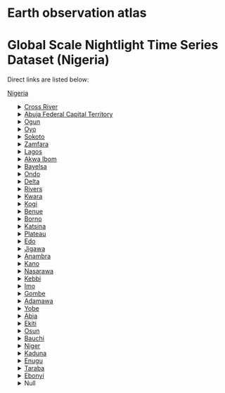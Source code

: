 # Earth observation atlas
 # Global Scale Nightlight Time Series Dataset (Nigeria)
Direct links are listed below:

<a href="https://eoatlas-nightlight.s3.amazonaws.com/eoatlas-monthly-nightlight-00197.csv">Nigeria</a>
<ul>
<details>
<summary><a href="https://eoatlas-nightlight.s3.amazonaws.com/eoatlas-monthly-nightlight-03382.csv">Cross River</a></summary>
<ul>
<ol>
<li><a href="https://eoatlas-nightlight.s3.amazonaws.com/eoatlas-monthly-nightlight-51932.csv">Akpabuyo</a></li><li><a href="https://eoatlas-nightlight.s3.amazonaws.com/eoatlas-monthly-nightlight-51934.csv">Bakassi</a></li><li><a href="https://eoatlas-nightlight.s3.amazonaws.com/eoatlas-monthly-nightlight-51935.csv">Calabar South</a></li><li><a href="https://eoatlas-nightlight.s3.amazonaws.com/eoatlas-monthly-nightlight-52318.csv">Biase</a></li><li><a href="https://eoatlas-nightlight.s3.amazonaws.com/eoatlas-monthly-nightlight-52411.csv">Ikom</a></li><li><a href="https://eoatlas-nightlight.s3.amazonaws.com/eoatlas-monthly-nightlight-52432.csv">Akamkpa</a></li><li><a href="https://eoatlas-nightlight.s3.amazonaws.com/eoatlas-monthly-nightlight-52436.csv">Ogoja</a></li><li><a href="https://eoatlas-nightlight.s3.amazonaws.com/eoatlas-monthly-nightlight-52454.csv">Abi</a></li><li><a href="https://eoatlas-nightlight.s3.amazonaws.com/eoatlas-monthly-nightlight-52460.csv">Obanliku</a></li><li><a href="https://eoatlas-nightlight.s3.amazonaws.com/eoatlas-monthly-nightlight-52471.csv">Bekwarra</a></li><li><a href="https://eoatlas-nightlight.s3.amazonaws.com/eoatlas-monthly-nightlight-52492.csv">Yakurr</a></li><li><a href="https://eoatlas-nightlight.s3.amazonaws.com/eoatlas-monthly-nightlight-52499.csv">Yala</a></li><li><a href="https://eoatlas-nightlight.s3.amazonaws.com/eoatlas-monthly-nightlight-52501.csv">Calabar Municipal</a></li><li><a href="https://eoatlas-nightlight.s3.amazonaws.com/eoatlas-monthly-nightlight-52510.csv">Boki</a></li><li><a href="https://eoatlas-nightlight.s3.amazonaws.com/eoatlas-monthly-nightlight-52518.csv">Obubra</a></li><li><a href="https://eoatlas-nightlight.s3.amazonaws.com/eoatlas-monthly-nightlight-52525.csv">Obudu</a></li><li><a href="https://eoatlas-nightlight.s3.amazonaws.com/eoatlas-monthly-nightlight-52549.csv">Etung</a></li><li><a href="https://eoatlas-nightlight.s3.amazonaws.com/eoatlas-monthly-nightlight-52582.csv">Odukpani</a></li></ul>
</ol>
</details>
<details>
<summary><a href="https://eoatlas-nightlight.s3.amazonaws.com/eoatlas-monthly-nightlight-03383.csv">Abuja Federal Capital Territory</a></summary>
<ul>
<ol>
<li><a href="https://eoatlas-nightlight.s3.amazonaws.com/eoatlas-monthly-nightlight-51999.csv">Municipal Area Council</a></li><li><a href="https://eoatlas-nightlight.s3.amazonaws.com/eoatlas-monthly-nightlight-52030.csv">Bwari</a></li><li><a href="https://eoatlas-nightlight.s3.amazonaws.com/eoatlas-monthly-nightlight-52242.csv">Kuje</a></li><li><a href="https://eoatlas-nightlight.s3.amazonaws.com/eoatlas-monthly-nightlight-52298.csv">Kwali</a></li><li><a href="https://eoatlas-nightlight.s3.amazonaws.com/eoatlas-monthly-nightlight-52384.csv">Gwagwalada</a></li><li><a href="https://eoatlas-nightlight.s3.amazonaws.com/eoatlas-monthly-nightlight-52386.csv">Abaji</a></li></ul>
</ol>
</details>
<details>
<summary><a href="https://eoatlas-nightlight.s3.amazonaws.com/eoatlas-monthly-nightlight-03384.csv">Ogun</a></summary>
<ul>
<ol>
<li><a href="https://eoatlas-nightlight.s3.amazonaws.com/eoatlas-monthly-nightlight-51941.csv">Imeko Afon</a></li><li><a href="https://eoatlas-nightlight.s3.amazonaws.com/eoatlas-monthly-nightlight-51958.csv">Abeokuta North</a></li><li><a href="https://eoatlas-nightlight.s3.amazonaws.com/eoatlas-monthly-nightlight-52164.csv">Yewa South</a></li><li><a href="https://eoatlas-nightlight.s3.amazonaws.com/eoatlas-monthly-nightlight-52249.csv">Ado Odo/Ota</a></li><li><a href="https://eoatlas-nightlight.s3.amazonaws.com/eoatlas-monthly-nightlight-52317.csv">Shagamu</a></li><li><a href="https://eoatlas-nightlight.s3.amazonaws.com/eoatlas-monthly-nightlight-52358.csv">Yewa North</a></li><li><a href="https://eoatlas-nightlight.s3.amazonaws.com/eoatlas-monthly-nightlight-52401.csv">Odeda</a></li><li><a href="https://eoatlas-nightlight.s3.amazonaws.com/eoatlas-monthly-nightlight-52402.csv">Ijebu East</a></li><li><a href="https://eoatlas-nightlight.s3.amazonaws.com/eoatlas-monthly-nightlight-52450.csv">Odogbolu</a></li><li><a href="https://eoatlas-nightlight.s3.amazonaws.com/eoatlas-monthly-nightlight-52452.csv">Ijebu North East</a></li><li><a href="https://eoatlas-nightlight.s3.amazonaws.com/eoatlas-monthly-nightlight-52505.csv">Ogun Waterside</a></li><li><a href="https://eoatlas-nightlight.s3.amazonaws.com/eoatlas-monthly-nightlight-52508.csv">Ijebu Ode</a></li><li><a href="https://eoatlas-nightlight.s3.amazonaws.com/eoatlas-monthly-nightlight-52538.csv">Ijebu North</a></li><li><a href="https://eoatlas-nightlight.s3.amazonaws.com/eoatlas-monthly-nightlight-52566.csv">Remo North</a></li><li><a href="https://eoatlas-nightlight.s3.amazonaws.com/eoatlas-monthly-nightlight-52568.csv">Ikenne</a></li><li><a href="https://eoatlas-nightlight.s3.amazonaws.com/eoatlas-monthly-nightlight-52688.csv">Abeokuta South</a></li><li><a href="https://eoatlas-nightlight.s3.amazonaws.com/eoatlas-monthly-nightlight-52692.csv">Ifo</a></li><li><a href="https://eoatlas-nightlight.s3.amazonaws.com/eoatlas-monthly-nightlight-52694.csv">Ewekoro</a></li><li><a href="https://eoatlas-nightlight.s3.amazonaws.com/eoatlas-monthly-nightlight-52697.csv">Obafemi Owode</a></li><li><a href="https://eoatlas-nightlight.s3.amazonaws.com/eoatlas-monthly-nightlight-52698.csv">Ipokia</a></li></ul>
</ol>
</details>
<details>
<summary><a href="https://eoatlas-nightlight.s3.amazonaws.com/eoatlas-monthly-nightlight-03385.csv">Oyo</a></summary>
<ul>
<ol>
<li><a href="https://eoatlas-nightlight.s3.amazonaws.com/eoatlas-monthly-nightlight-51938.csv">Iwajowa</a></li><li><a href="https://eoatlas-nightlight.s3.amazonaws.com/eoatlas-monthly-nightlight-51939.csv">Ibarapa North</a></li><li><a href="https://eoatlas-nightlight.s3.amazonaws.com/eoatlas-monthly-nightlight-51957.csv">Ibarapa Central</a></li><li><a href="https://eoatlas-nightlight.s3.amazonaws.com/eoatlas-monthly-nightlight-51982.csv">Iseyin</a></li><li><a href="https://eoatlas-nightlight.s3.amazonaws.com/eoatlas-monthly-nightlight-51983.csv">Itesiwaju</a></li><li><a href="https://eoatlas-nightlight.s3.amazonaws.com/eoatlas-monthly-nightlight-51984.csv">Kajola</a></li><li><a href="https://eoatlas-nightlight.s3.amazonaws.com/eoatlas-monthly-nightlight-51995.csv">Lagelu</a></li><li><a href="https://eoatlas-nightlight.s3.amazonaws.com/eoatlas-monthly-nightlight-52008.csv">Surulere</a></li><li><a href="https://eoatlas-nightlight.s3.amazonaws.com/eoatlas-monthly-nightlight-52020.csv">Ori Ire</a></li><li><a href="https://eoatlas-nightlight.s3.amazonaws.com/eoatlas-monthly-nightlight-52095.csv">Orelope</a></li><li><a href="https://eoatlas-nightlight.s3.amazonaws.com/eoatlas-monthly-nightlight-52106.csv">Saki West</a></li><li><a href="https://eoatlas-nightlight.s3.amazonaws.com/eoatlas-monthly-nightlight-52244.csv">Ibadan North East</a></li><li><a href="https://eoatlas-nightlight.s3.amazonaws.com/eoatlas-monthly-nightlight-52260.csv">Ibarapa East</a></li><li><a href="https://eoatlas-nightlight.s3.amazonaws.com/eoatlas-monthly-nightlight-52263.csv">Olorunsogo</a></li><li><a href="https://eoatlas-nightlight.s3.amazonaws.com/eoatlas-monthly-nightlight-52299.csv">Oyo West</a></li><li><a href="https://eoatlas-nightlight.s3.amazonaws.com/eoatlas-monthly-nightlight-52325.csv">Egbeda</a></li><li><a href="https://eoatlas-nightlight.s3.amazonaws.com/eoatlas-monthly-nightlight-52464.csv">Ona Ara</a></li><li><a href="https://eoatlas-nightlight.s3.amazonaws.com/eoatlas-monthly-nightlight-52576.csv">Atisbo</a></li><li><a href="https://eoatlas-nightlight.s3.amazonaws.com/eoatlas-monthly-nightlight-52636.csv">Irepo</a></li><li><a href="https://eoatlas-nightlight.s3.amazonaws.com/eoatlas-monthly-nightlight-52643.csv">Oluyole</a></li><li><a href="https://eoatlas-nightlight.s3.amazonaws.com/eoatlas-monthly-nightlight-52647.csv">Saki East</a></li><li><a href="https://eoatlas-nightlight.s3.amazonaws.com/eoatlas-monthly-nightlight-52651.csv">Oyo East</a></li><li><a href="https://eoatlas-nightlight.s3.amazonaws.com/eoatlas-monthly-nightlight-52664.csv">Ogo Oluwa</a></li><li><a href="https://eoatlas-nightlight.s3.amazonaws.com/eoatlas-monthly-nightlight-52665.csv">Atiba</a></li><li><a href="https://eoatlas-nightlight.s3.amazonaws.com/eoatlas-monthly-nightlight-52666.csv">Ogbomosho South</a></li><li><a href="https://eoatlas-nightlight.s3.amazonaws.com/eoatlas-monthly-nightlight-52668.csv">Afijio</a></li><li><a href="https://eoatlas-nightlight.s3.amazonaws.com/eoatlas-monthly-nightlight-52669.csv">Ogbomosho North</a></li><li><a href="https://eoatlas-nightlight.s3.amazonaws.com/eoatlas-monthly-nightlight-52682.csv">Ibadan North</a></li><li><a href="https://eoatlas-nightlight.s3.amazonaws.com/eoatlas-monthly-nightlight-52683.csv">Akinyele</a></li><li><a href="https://eoatlas-nightlight.s3.amazonaws.com/eoatlas-monthly-nightlight-52684.csv">Ido</a></li><li><a href="https://eoatlas-nightlight.s3.amazonaws.com/eoatlas-monthly-nightlight-52685.csv">Ibadan North West</a></li><li><a href="https://eoatlas-nightlight.s3.amazonaws.com/eoatlas-monthly-nightlight-52686.csv">Ibadan South West</a></li><li><a href="https://eoatlas-nightlight.s3.amazonaws.com/eoatlas-monthly-nightlight-52687.csv">Ibadan South East</a></li></ul>
</ol>
</details>
<details>
<summary><a href="https://eoatlas-nightlight.s3.amazonaws.com/eoatlas-monthly-nightlight-03386.csv">Sokoto</a></summary>
<ul>
<ol>
<li><a href="https://eoatlas-nightlight.s3.amazonaws.com/eoatlas-monthly-nightlight-52007.csv">Kebbe</a></li><li><a href="https://eoatlas-nightlight.s3.amazonaws.com/eoatlas-monthly-nightlight-52028.csv">Silame</a></li><li><a href="https://eoatlas-nightlight.s3.amazonaws.com/eoatlas-monthly-nightlight-52034.csv">Binji</a></li><li><a href="https://eoatlas-nightlight.s3.amazonaws.com/eoatlas-monthly-nightlight-52035.csv">Kware</a></li><li><a href="https://eoatlas-nightlight.s3.amazonaws.com/eoatlas-monthly-nightlight-52038.csv">Sokoto North</a></li><li><a href="https://eoatlas-nightlight.s3.amazonaws.com/eoatlas-monthly-nightlight-52045.csv">Sabon Birni</a></li><li><a href="https://eoatlas-nightlight.s3.amazonaws.com/eoatlas-monthly-nightlight-52049.csv">Sokoto South</a></li><li><a href="https://eoatlas-nightlight.s3.amazonaws.com/eoatlas-monthly-nightlight-52050.csv">Yabo</a></li><li><a href="https://eoatlas-nightlight.s3.amazonaws.com/eoatlas-monthly-nightlight-52059.csv">Wurno</a></li><li><a href="https://eoatlas-nightlight.s3.amazonaws.com/eoatlas-monthly-nightlight-52060.csv">Gudu</a></li><li><a href="https://eoatlas-nightlight.s3.amazonaws.com/eoatlas-monthly-nightlight-52079.csv">Tureta</a></li><li><a href="https://eoatlas-nightlight.s3.amazonaws.com/eoatlas-monthly-nightlight-52111.csv">Shagari</a></li><li><a href="https://eoatlas-nightlight.s3.amazonaws.com/eoatlas-monthly-nightlight-52151.csv">Bodinga</a></li><li><a href="https://eoatlas-nightlight.s3.amazonaws.com/eoatlas-monthly-nightlight-52154.csv">Tangaza</a></li><li><a href="https://eoatlas-nightlight.s3.amazonaws.com/eoatlas-monthly-nightlight-52175.csv">Gada</a></li><li><a href="https://eoatlas-nightlight.s3.amazonaws.com/eoatlas-monthly-nightlight-52199.csv">Tambuwal</a></li><li><a href="https://eoatlas-nightlight.s3.amazonaws.com/eoatlas-monthly-nightlight-52259.csv">Goronyo</a></li><li><a href="https://eoatlas-nightlight.s3.amazonaws.com/eoatlas-monthly-nightlight-52357.csv">Dange Shuni</a></li><li><a href="https://eoatlas-nightlight.s3.amazonaws.com/eoatlas-monthly-nightlight-52379.csv">Wamakko</a></li><li><a href="https://eoatlas-nightlight.s3.amazonaws.com/eoatlas-monthly-nightlight-52457.csv">Illela</a></li><li><a href="https://eoatlas-nightlight.s3.amazonaws.com/eoatlas-monthly-nightlight-52504.csv">Isa</a></li><li><a href="https://eoatlas-nightlight.s3.amazonaws.com/eoatlas-monthly-nightlight-52624.csv">Rabah</a></li><li><a href="https://eoatlas-nightlight.s3.amazonaws.com/eoatlas-monthly-nightlight-52675.csv">Gwadabawa</a></li></ul>
</ol>
</details>
<details>
<summary><a href="https://eoatlas-nightlight.s3.amazonaws.com/eoatlas-monthly-nightlight-03387.csv">Zamfara</a></summary>
<ul>
<ol>
<li><a href="https://eoatlas-nightlight.s3.amazonaws.com/eoatlas-monthly-nightlight-52001.csv">Bakura</a></li><li><a href="https://eoatlas-nightlight.s3.amazonaws.com/eoatlas-monthly-nightlight-52003.csv">Gummi</a></li><li><a href="https://eoatlas-nightlight.s3.amazonaws.com/eoatlas-monthly-nightlight-52022.csv">Maradun</a></li><li><a href="https://eoatlas-nightlight.s3.amazonaws.com/eoatlas-monthly-nightlight-52109.csv">Bungudu</a></li><li><a href="https://eoatlas-nightlight.s3.amazonaws.com/eoatlas-monthly-nightlight-52133.csv">Bukkuyum</a></li><li><a href="https://eoatlas-nightlight.s3.amazonaws.com/eoatlas-monthly-nightlight-52145.csv">Kaura Namoda</a></li><li><a href="https://eoatlas-nightlight.s3.amazonaws.com/eoatlas-monthly-nightlight-52152.csv">Zurmi</a></li><li><a href="https://eoatlas-nightlight.s3.amazonaws.com/eoatlas-monthly-nightlight-52176.csv">Gusau</a></li><li><a href="https://eoatlas-nightlight.s3.amazonaws.com/eoatlas-monthly-nightlight-52181.csv">Talata Mafara</a></li><li><a href="https://eoatlas-nightlight.s3.amazonaws.com/eoatlas-monthly-nightlight-52183.csv">Birnin Magaji-Kiyaw</a></li><li><a href="https://eoatlas-nightlight.s3.amazonaws.com/eoatlas-monthly-nightlight-52309.csv">Anka</a></li><li><a href="https://eoatlas-nightlight.s3.amazonaws.com/eoatlas-monthly-nightlight-52359.csv">Tsafe</a></li><li><a href="https://eoatlas-nightlight.s3.amazonaws.com/eoatlas-monthly-nightlight-52377.csv">Maru</a></li><li><a href="https://eoatlas-nightlight.s3.amazonaws.com/eoatlas-monthly-nightlight-52468.csv">Shinkafi</a></li></ul>
</ol>
</details>
<details>
<summary><a href="https://eoatlas-nightlight.s3.amazonaws.com/eoatlas-monthly-nightlight-03388.csv">Lagos</a></summary>
<ul>
<ol>
<li><a href="https://eoatlas-nightlight.s3.amazonaws.com/eoatlas-monthly-nightlight-52177.csv">Lagos Mainland</a></li><li><a href="https://eoatlas-nightlight.s3.amazonaws.com/eoatlas-monthly-nightlight-52192.csv">Lagos Island</a></li><li><a href="https://eoatlas-nightlight.s3.amazonaws.com/eoatlas-monthly-nightlight-52234.csv">Apapa</a></li><li><a href="https://eoatlas-nightlight.s3.amazonaws.com/eoatlas-monthly-nightlight-52316.csv">Mushin</a></li><li><a href="https://eoatlas-nightlight.s3.amazonaws.com/eoatlas-monthly-nightlight-52338.csv">Surulere</a></li><li><a href="https://eoatlas-nightlight.s3.amazonaws.com/eoatlas-monthly-nightlight-52341.csv">Shomolu</a></li><li><a href="https://eoatlas-nightlight.s3.amazonaws.com/eoatlas-monthly-nightlight-52366.csv">Agege</a></li><li><a href="https://eoatlas-nightlight.s3.amazonaws.com/eoatlas-monthly-nightlight-52381.csv">Oshodi/Isolo</a></li><li><a href="https://eoatlas-nightlight.s3.amazonaws.com/eoatlas-monthly-nightlight-52627.csv">Ajeromi/Ifelodun</a></li><li><a href="https://eoatlas-nightlight.s3.amazonaws.com/eoatlas-monthly-nightlight-52629.csv">Epe</a></li><li><a href="https://eoatlas-nightlight.s3.amazonaws.com/eoatlas-monthly-nightlight-52632.csv">Amuwo Odofin</a></li><li><a href="https://eoatlas-nightlight.s3.amazonaws.com/eoatlas-monthly-nightlight-52634.csv">Ibeju Lekki</a></li><li><a href="https://eoatlas-nightlight.s3.amazonaws.com/eoatlas-monthly-nightlight-52680.csv">Eti Osa</a></li><li><a href="https://eoatlas-nightlight.s3.amazonaws.com/eoatlas-monthly-nightlight-52681.csv">Kosofe</a></li><li><a href="https://eoatlas-nightlight.s3.amazonaws.com/eoatlas-monthly-nightlight-52689.csv">Alimosho</a></li><li><a href="https://eoatlas-nightlight.s3.amazonaws.com/eoatlas-monthly-nightlight-52690.csv">Ifako/Ijaye</a></li><li><a href="https://eoatlas-nightlight.s3.amazonaws.com/eoatlas-monthly-nightlight-52691.csv">Ikorodu</a></li><li><a href="https://eoatlas-nightlight.s3.amazonaws.com/eoatlas-monthly-nightlight-52693.csv">Ikeja</a></li><li><a href="https://eoatlas-nightlight.s3.amazonaws.com/eoatlas-monthly-nightlight-52695.csv">Ojo</a></li><li><a href="https://eoatlas-nightlight.s3.amazonaws.com/eoatlas-monthly-nightlight-52696.csv">Badagry</a></li></ul>
</ol>
</details>
<details>
<summary><a href="https://eoatlas-nightlight.s3.amazonaws.com/eoatlas-monthly-nightlight-03389.csv">Akwa Ibom</a></summary>
<ul>
<ol>
<li><a href="https://eoatlas-nightlight.s3.amazonaws.com/eoatlas-monthly-nightlight-51928.csv">Eastern Obolo</a></li><li><a href="https://eoatlas-nightlight.s3.amazonaws.com/eoatlas-monthly-nightlight-51933.csv">Oron</a></li><li><a href="https://eoatlas-nightlight.s3.amazonaws.com/eoatlas-monthly-nightlight-51936.csv">Udung Uko</a></li><li><a href="https://eoatlas-nightlight.s3.amazonaws.com/eoatlas-monthly-nightlight-51942.csv">Ibeno</a></li><li><a href="https://eoatlas-nightlight.s3.amazonaws.com/eoatlas-monthly-nightlight-51955.csv">Mbo</a></li><li><a href="https://eoatlas-nightlight.s3.amazonaws.com/eoatlas-monthly-nightlight-51965.csv">Essien Udim</a></li><li><a href="https://eoatlas-nightlight.s3.amazonaws.com/eoatlas-monthly-nightlight-51966.csv">Onna</a></li><li><a href="https://eoatlas-nightlight.s3.amazonaws.com/eoatlas-monthly-nightlight-51970.csv">Ikot Ekpene</a></li><li><a href="https://eoatlas-nightlight.s3.amazonaws.com/eoatlas-monthly-nightlight-51971.csv">Nsit Ubium</a></li><li><a href="https://eoatlas-nightlight.s3.amazonaws.com/eoatlas-monthly-nightlight-51972.csv">Urue Offong/Oruko</a></li><li><a href="https://eoatlas-nightlight.s3.amazonaws.com/eoatlas-monthly-nightlight-51973.csv">Abak</a></li><li><a href="https://eoatlas-nightlight.s3.amazonaws.com/eoatlas-monthly-nightlight-51992.csv">Uyo</a></li><li><a href="https://eoatlas-nightlight.s3.amazonaws.com/eoatlas-monthly-nightlight-51993.csv">Ikono</a></li><li><a href="https://eoatlas-nightlight.s3.amazonaws.com/eoatlas-monthly-nightlight-52048.csv">Ibesikpo Asutan</a></li><li><a href="https://eoatlas-nightlight.s3.amazonaws.com/eoatlas-monthly-nightlight-52083.csv">Uruan</a></li><li><a href="https://eoatlas-nightlight.s3.amazonaws.com/eoatlas-monthly-nightlight-52096.csv">Nsit Ibom</a></li><li><a href="https://eoatlas-nightlight.s3.amazonaws.com/eoatlas-monthly-nightlight-52098.csv">Mkpat Enin</a></li><li><a href="https://eoatlas-nightlight.s3.amazonaws.com/eoatlas-monthly-nightlight-52119.csv">Ikot Abasi</a></li><li><a href="https://eoatlas-nightlight.s3.amazonaws.com/eoatlas-monthly-nightlight-52125.csv">Ika</a></li><li><a href="https://eoatlas-nightlight.s3.amazonaws.com/eoatlas-monthly-nightlight-52163.csv">Etinan</a></li><li><a href="https://eoatlas-nightlight.s3.amazonaws.com/eoatlas-monthly-nightlight-52173.csv">Itu</a></li><li><a href="https://eoatlas-nightlight.s3.amazonaws.com/eoatlas-monthly-nightlight-52180.csv">Ini</a></li><li><a href="https://eoatlas-nightlight.s3.amazonaws.com/eoatlas-monthly-nightlight-52187.csv">Eket</a></li><li><a href="https://eoatlas-nightlight.s3.amazonaws.com/eoatlas-monthly-nightlight-52188.csv">Okobo</a></li><li><a href="https://eoatlas-nightlight.s3.amazonaws.com/eoatlas-monthly-nightlight-52204.csv">Etim Ekpo</a></li><li><a href="https://eoatlas-nightlight.s3.amazonaws.com/eoatlas-monthly-nightlight-52221.csv">Ukanafun</a></li><li><a href="https://eoatlas-nightlight.s3.amazonaws.com/eoatlas-monthly-nightlight-52268.csv">Nsit Atai</a></li><li><a href="https://eoatlas-nightlight.s3.amazonaws.com/eoatlas-monthly-nightlight-52275.csv">Oruk Anam</a></li><li><a href="https://eoatlas-nightlight.s3.amazonaws.com/eoatlas-monthly-nightlight-52662.csv">Ibiono Ibom</a></li><li><a href="https://eoatlas-nightlight.s3.amazonaws.com/eoatlas-monthly-nightlight-52663.csv">Obot Akara</a></li><li><a href="https://eoatlas-nightlight.s3.amazonaws.com/eoatlas-monthly-nightlight-52671.csv">Esit Eket</a></li></ul>
</ol>
</details>
<details>
<summary><a href="https://eoatlas-nightlight.s3.amazonaws.com/eoatlas-monthly-nightlight-03390.csv">Bayelsa</a></summary>
<ul>
<ol>
<li><a href="https://eoatlas-nightlight.s3.amazonaws.com/eoatlas-monthly-nightlight-51929.csv">Ekeremor</a></li><li><a href="https://eoatlas-nightlight.s3.amazonaws.com/eoatlas-monthly-nightlight-51937.csv">Southern Ijaw</a></li><li><a href="https://eoatlas-nightlight.s3.amazonaws.com/eoatlas-monthly-nightlight-51943.csv">Nembe</a></li><li><a href="https://eoatlas-nightlight.s3.amazonaws.com/eoatlas-monthly-nightlight-51945.csv">Brass</a></li><li><a href="https://eoatlas-nightlight.s3.amazonaws.com/eoatlas-monthly-nightlight-51990.csv">Ogbia</a></li><li><a href="https://eoatlas-nightlight.s3.amazonaws.com/eoatlas-monthly-nightlight-52012.csv">Yenegoa</a></li><li><a href="https://eoatlas-nightlight.s3.amazonaws.com/eoatlas-monthly-nightlight-52277.csv">Kolokuma/Opokuma</a></li><li><a href="https://eoatlas-nightlight.s3.amazonaws.com/eoatlas-monthly-nightlight-52279.csv">Sagbama</a></li></ul>
</ol>
</details>
<details>
<summary><a href="https://eoatlas-nightlight.s3.amazonaws.com/eoatlas-monthly-nightlight-03391.csv">Ondo</a></summary>
<ul>
<ol>
<li><a href="https://eoatlas-nightlight.s3.amazonaws.com/eoatlas-monthly-nightlight-51944.csv">Ilaje</a></li><li><a href="https://eoatlas-nightlight.s3.amazonaws.com/eoatlas-monthly-nightlight-51947.csv">Ese Odo</a></li><li><a href="https://eoatlas-nightlight.s3.amazonaws.com/eoatlas-monthly-nightlight-52117.csv">Okitipupa</a></li><li><a href="https://eoatlas-nightlight.s3.amazonaws.com/eoatlas-monthly-nightlight-52235.csv">Ondo East</a></li><li><a href="https://eoatlas-nightlight.s3.amazonaws.com/eoatlas-monthly-nightlight-52273.csv">Akure North</a></li><li><a href="https://eoatlas-nightlight.s3.amazonaws.com/eoatlas-monthly-nightlight-52285.csv">Ile Oluji/Okeigbo</a></li><li><a href="https://eoatlas-nightlight.s3.amazonaws.com/eoatlas-monthly-nightlight-52294.csv">Ondo West</a></li><li><a href="https://eoatlas-nightlight.s3.amazonaws.com/eoatlas-monthly-nightlight-52303.csv">Akure South</a></li><li><a href="https://eoatlas-nightlight.s3.amazonaws.com/eoatlas-monthly-nightlight-52313.csv">Idanre</a></li><li><a href="https://eoatlas-nightlight.s3.amazonaws.com/eoatlas-monthly-nightlight-52326.csv">Akoko South East</a></li><li><a href="https://eoatlas-nightlight.s3.amazonaws.com/eoatlas-monthly-nightlight-52355.csv">Ifedore</a></li><li><a href="https://eoatlas-nightlight.s3.amazonaws.com/eoatlas-monthly-nightlight-52365.csv">Odigbo</a></li><li><a href="https://eoatlas-nightlight.s3.amazonaws.com/eoatlas-monthly-nightlight-52473.csv">Ose</a></li><li><a href="https://eoatlas-nightlight.s3.amazonaws.com/eoatlas-monthly-nightlight-52475.csv">Akoko North West</a></li><li><a href="https://eoatlas-nightlight.s3.amazonaws.com/eoatlas-monthly-nightlight-52593.csv">Akoko South West</a></li><li><a href="https://eoatlas-nightlight.s3.amazonaws.com/eoatlas-monthly-nightlight-52639.csv">Irele</a></li><li><a href="https://eoatlas-nightlight.s3.amazonaws.com/eoatlas-monthly-nightlight-52640.csv">Owo</a></li><li><a href="https://eoatlas-nightlight.s3.amazonaws.com/eoatlas-monthly-nightlight-52642.csv">Akoko North East</a></li></ul>
</ol>
</details>
<details>
<summary><a href="https://eoatlas-nightlight.s3.amazonaws.com/eoatlas-monthly-nightlight-03392.csv">Delta</a></summary>
<ul>
<ol>
<li><a href="https://eoatlas-nightlight.s3.amazonaws.com/eoatlas-monthly-nightlight-51949.csv">Burutu</a></li><li><a href="https://eoatlas-nightlight.s3.amazonaws.com/eoatlas-monthly-nightlight-51960.csv">Warri South-West</a></li><li><a href="https://eoatlas-nightlight.s3.amazonaws.com/eoatlas-monthly-nightlight-51961.csv">Warri South</a></li><li><a href="https://eoatlas-nightlight.s3.amazonaws.com/eoatlas-monthly-nightlight-52040.csv">Ethiope West</a></li><li><a href="https://eoatlas-nightlight.s3.amazonaws.com/eoatlas-monthly-nightlight-52131.csv">Oshimili North</a></li><li><a href="https://eoatlas-nightlight.s3.amazonaws.com/eoatlas-monthly-nightlight-52168.csv">Bomadi</a></li><li><a href="https://eoatlas-nightlight.s3.amazonaws.com/eoatlas-monthly-nightlight-52255.csv">Ughelli South</a></li><li><a href="https://eoatlas-nightlight.s3.amazonaws.com/eoatlas-monthly-nightlight-52290.csv">Ughelli North</a></li><li><a href="https://eoatlas-nightlight.s3.amazonaws.com/eoatlas-monthly-nightlight-52295.csv">Ika South</a></li><li><a href="https://eoatlas-nightlight.s3.amazonaws.com/eoatlas-monthly-nightlight-52312.csv">Uvwie</a></li><li><a href="https://eoatlas-nightlight.s3.amazonaws.com/eoatlas-monthly-nightlight-52314.csv">Okpe</a></li><li><a href="https://eoatlas-nightlight.s3.amazonaws.com/eoatlas-monthly-nightlight-52329.csv">Udu</a></li><li><a href="https://eoatlas-nightlight.s3.amazonaws.com/eoatlas-monthly-nightlight-52336.csv">Sapele</a></li><li><a href="https://eoatlas-nightlight.s3.amazonaws.com/eoatlas-monthly-nightlight-52337.csv">Ika North East</a></li><li><a href="https://eoatlas-nightlight.s3.amazonaws.com/eoatlas-monthly-nightlight-52539.csv">Ndokwa West</a></li><li><a href="https://eoatlas-nightlight.s3.amazonaws.com/eoatlas-monthly-nightlight-52584.csv">Ukwuani</a></li><li><a href="https://eoatlas-nightlight.s3.amazonaws.com/eoatlas-monthly-nightlight-52605.csv">Patani</a></li><li><a href="https://eoatlas-nightlight.s3.amazonaws.com/eoatlas-monthly-nightlight-52637.csv">Isoko North</a></li><li><a href="https://eoatlas-nightlight.s3.amazonaws.com/eoatlas-monthly-nightlight-52646.csv">Ndokwa East</a></li><li><a href="https://eoatlas-nightlight.s3.amazonaws.com/eoatlas-monthly-nightlight-52649.csv">Ethiope East</a></li><li><a href="https://eoatlas-nightlight.s3.amazonaws.com/eoatlas-monthly-nightlight-52654.csv">Oshimili South</a></li><li><a href="https://eoatlas-nightlight.s3.amazonaws.com/eoatlas-monthly-nightlight-52656.csv">Isoko South</a></li><li><a href="https://eoatlas-nightlight.s3.amazonaws.com/eoatlas-monthly-nightlight-52659.csv">Aniocha North</a></li><li><a href="https://eoatlas-nightlight.s3.amazonaws.com/eoatlas-monthly-nightlight-52660.csv">Aniocha South</a></li></ul>
</ol>
</details>
<details>
<summary><a href="https://eoatlas-nightlight.s3.amazonaws.com/eoatlas-monthly-nightlight-03393.csv">Rivers</a></summary>
<ul>
<ol>
<li><a href="https://eoatlas-nightlight.s3.amazonaws.com/eoatlas-monthly-nightlight-51930.csv">Degema</a></li><li><a href="https://eoatlas-nightlight.s3.amazonaws.com/eoatlas-monthly-nightlight-51931.csv">Andoni</a></li><li><a href="https://eoatlas-nightlight.s3.amazonaws.com/eoatlas-monthly-nightlight-51940.csv">Okrika</a></li><li><a href="https://eoatlas-nightlight.s3.amazonaws.com/eoatlas-monthly-nightlight-51959.csv">Bonny</a></li><li><a href="https://eoatlas-nightlight.s3.amazonaws.com/eoatlas-monthly-nightlight-51962.csv">Akuku Toru</a></li><li><a href="https://eoatlas-nightlight.s3.amazonaws.com/eoatlas-monthly-nightlight-51968.csv">Ogu Bolo</a></li><li><a href="https://eoatlas-nightlight.s3.amazonaws.com/eoatlas-monthly-nightlight-51977.csv">Tai</a></li><li><a href="https://eoatlas-nightlight.s3.amazonaws.com/eoatlas-monthly-nightlight-51981.csv">Ahoada East</a></li><li><a href="https://eoatlas-nightlight.s3.amazonaws.com/eoatlas-monthly-nightlight-51991.csv">Asari-Toru</a></li><li><a href="https://eoatlas-nightlight.s3.amazonaws.com/eoatlas-monthly-nightlight-52005.csv">Port-Harcourt</a></li><li><a href="https://eoatlas-nightlight.s3.amazonaws.com/eoatlas-monthly-nightlight-52010.csv">Emuoha</a></li><li><a href="https://eoatlas-nightlight.s3.amazonaws.com/eoatlas-monthly-nightlight-52015.csv">Omumma</a></li><li><a href="https://eoatlas-nightlight.s3.amazonaws.com/eoatlas-monthly-nightlight-52108.csv">Abua/Odual</a></li><li><a href="https://eoatlas-nightlight.s3.amazonaws.com/eoatlas-monthly-nightlight-52129.csv">Ahoada West</a></li><li><a href="https://eoatlas-nightlight.s3.amazonaws.com/eoatlas-monthly-nightlight-52132.csv">Gokana</a></li><li><a href="https://eoatlas-nightlight.s3.amazonaws.com/eoatlas-monthly-nightlight-52159.csv">Eleme</a></li><li><a href="https://eoatlas-nightlight.s3.amazonaws.com/eoatlas-monthly-nightlight-52216.csv">Opobo/Nkoro</a></li><li><a href="https://eoatlas-nightlight.s3.amazonaws.com/eoatlas-monthly-nightlight-52254.csv">Oyigbo</a></li><li><a href="https://eoatlas-nightlight.s3.amazonaws.com/eoatlas-monthly-nightlight-52274.csv">Khana</a></li><li><a href="https://eoatlas-nightlight.s3.amazonaws.com/eoatlas-monthly-nightlight-52644.csv">Ogba/Egbema/Ndoni</a></li><li><a href="https://eoatlas-nightlight.s3.amazonaws.com/eoatlas-monthly-nightlight-52670.csv">Ikwerre</a></li><li><a href="https://eoatlas-nightlight.s3.amazonaws.com/eoatlas-monthly-nightlight-52672.csv">Obio/Akpor</a></li><li><a href="https://eoatlas-nightlight.s3.amazonaws.com/eoatlas-monthly-nightlight-52673.csv">Etche</a></li></ul>
</ol>
</details>
<details>
<summary><a href="https://eoatlas-nightlight.s3.amazonaws.com/eoatlas-monthly-nightlight-03394.csv">Kwara</a></summary>
<ul>
<ol>
<li><a href="https://eoatlas-nightlight.s3.amazonaws.com/eoatlas-monthly-nightlight-51989.csv">Oyun</a></li><li><a href="https://eoatlas-nightlight.s3.amazonaws.com/eoatlas-monthly-nightlight-51994.csv">Baruten</a></li><li><a href="https://eoatlas-nightlight.s3.amazonaws.com/eoatlas-monthly-nightlight-52000.csv">Kaiama</a></li><li><a href="https://eoatlas-nightlight.s3.amazonaws.com/eoatlas-monthly-nightlight-52013.csv">Ilorin East</a></li><li><a href="https://eoatlas-nightlight.s3.amazonaws.com/eoatlas-monthly-nightlight-52021.csv">Ifelodun</a></li><li><a href="https://eoatlas-nightlight.s3.amazonaws.com/eoatlas-monthly-nightlight-52025.csv">Pategi</a></li><li><a href="https://eoatlas-nightlight.s3.amazonaws.com/eoatlas-monthly-nightlight-52031.csv">Edu</a></li><li><a href="https://eoatlas-nightlight.s3.amazonaws.com/eoatlas-monthly-nightlight-52246.csv">Ilorin South</a></li><li><a href="https://eoatlas-nightlight.s3.amazonaws.com/eoatlas-monthly-nightlight-52324.csv">Irepodun</a></li><li><a href="https://eoatlas-nightlight.s3.amazonaws.com/eoatlas-monthly-nightlight-52340.csv">Offa</a></li><li><a href="https://eoatlas-nightlight.s3.amazonaws.com/eoatlas-monthly-nightlight-52360.csv">Ekiti</a></li><li><a href="https://eoatlas-nightlight.s3.amazonaws.com/eoatlas-monthly-nightlight-52368.csv">Isin</a></li><li><a href="https://eoatlas-nightlight.s3.amazonaws.com/eoatlas-monthly-nightlight-52380.csv">Oke Ero</a></li><li><a href="https://eoatlas-nightlight.s3.amazonaws.com/eoatlas-monthly-nightlight-52513.csv">Moro</a></li><li><a href="https://eoatlas-nightlight.s3.amazonaws.com/eoatlas-monthly-nightlight-52700.csv">Ilorin West</a></li><li><a href="https://eoatlas-nightlight.s3.amazonaws.com/eoatlas-monthly-nightlight-52701.csv">Asa</a></li></ul>
</ol>
</details>
<details>
<summary><a href="https://eoatlas-nightlight.s3.amazonaws.com/eoatlas-monthly-nightlight-03395.csv">Kogi</a></summary>
<ul>
<ol>
<li><a href="https://eoatlas-nightlight.s3.amazonaws.com/eoatlas-monthly-nightlight-51996.csv">Idah</a></li><li><a href="https://eoatlas-nightlight.s3.amazonaws.com/eoatlas-monthly-nightlight-51998.csv">Ibaji</a></li><li><a href="https://eoatlas-nightlight.s3.amazonaws.com/eoatlas-monthly-nightlight-52037.csv">Mopa-Muro</a></li><li><a href="https://eoatlas-nightlight.s3.amazonaws.com/eoatlas-monthly-nightlight-52077.csv">Yagba East</a></li><li><a href="https://eoatlas-nightlight.s3.amazonaws.com/eoatlas-monthly-nightlight-52264.csv">Kabba/Bunu</a></li><li><a href="https://eoatlas-nightlight.s3.amazonaws.com/eoatlas-monthly-nightlight-52284.csv">Omala</a></li><li><a href="https://eoatlas-nightlight.s3.amazonaws.com/eoatlas-monthly-nightlight-52305.csv">Okene</a></li><li><a href="https://eoatlas-nightlight.s3.amazonaws.com/eoatlas-monthly-nightlight-52323.csv">Ijumu</a></li><li><a href="https://eoatlas-nightlight.s3.amazonaws.com/eoatlas-monthly-nightlight-52345.csv">Bassa</a></li><li><a href="https://eoatlas-nightlight.s3.amazonaws.com/eoatlas-monthly-nightlight-52362.csv">Yagba West</a></li><li><a href="https://eoatlas-nightlight.s3.amazonaws.com/eoatlas-monthly-nightlight-52363.csv">Kogi</a></li><li><a href="https://eoatlas-nightlight.s3.amazonaws.com/eoatlas-monthly-nightlight-52364.csv">Olamaboro</a></li><li><a href="https://eoatlas-nightlight.s3.amazonaws.com/eoatlas-monthly-nightlight-52371.csv">Lokoja</a></li><li><a href="https://eoatlas-nightlight.s3.amazonaws.com/eoatlas-monthly-nightlight-52407.csv">Ankpa</a></li><li><a href="https://eoatlas-nightlight.s3.amazonaws.com/eoatlas-monthly-nightlight-52541.csv">Okehi</a></li><li><a href="https://eoatlas-nightlight.s3.amazonaws.com/eoatlas-monthly-nightlight-52564.csv">Adavi</a></li><li><a href="https://eoatlas-nightlight.s3.amazonaws.com/eoatlas-monthly-nightlight-52631.csv">Ogori/Magongo</a></li><li><a href="https://eoatlas-nightlight.s3.amazonaws.com/eoatlas-monthly-nightlight-52635.csv">Ajaokuta</a></li><li><a href="https://eoatlas-nightlight.s3.amazonaws.com/eoatlas-monthly-nightlight-52641.csv">Dekina</a></li><li><a href="https://eoatlas-nightlight.s3.amazonaws.com/eoatlas-monthly-nightlight-52658.csv">Ofu</a></li><li><a href="https://eoatlas-nightlight.s3.amazonaws.com/eoatlas-monthly-nightlight-52661.csv">Igalamela-Odolu</a></li></ul>
</ol>
</details>
<details>
<summary><a href="https://eoatlas-nightlight.s3.amazonaws.com/eoatlas-monthly-nightlight-03396.csv">Benue</a></summary>
<ul>
<ol>
<li><a href="https://eoatlas-nightlight.s3.amazonaws.com/eoatlas-monthly-nightlight-52307.csv">Agatu</a></li><li><a href="https://eoatlas-nightlight.s3.amazonaws.com/eoatlas-monthly-nightlight-52403.csv">Okpokwu</a></li><li><a href="https://eoatlas-nightlight.s3.amazonaws.com/eoatlas-monthly-nightlight-52409.csv">Apa</a></li><li><a href="https://eoatlas-nightlight.s3.amazonaws.com/eoatlas-monthly-nightlight-52410.csv">Kwande</a></li><li><a href="https://eoatlas-nightlight.s3.amazonaws.com/eoatlas-monthly-nightlight-52422.csv">Ushongo</a></li><li><a href="https://eoatlas-nightlight.s3.amazonaws.com/eoatlas-monthly-nightlight-52434.csv">Logo</a></li><li><a href="https://eoatlas-nightlight.s3.amazonaws.com/eoatlas-monthly-nightlight-52435.csv">Guma</a></li><li><a href="https://eoatlas-nightlight.s3.amazonaws.com/eoatlas-monthly-nightlight-52439.csv">Ado</a></li><li><a href="https://eoatlas-nightlight.s3.amazonaws.com/eoatlas-monthly-nightlight-52446.csv">Katsina-Ala</a></li><li><a href="https://eoatlas-nightlight.s3.amazonaws.com/eoatlas-monthly-nightlight-52453.csv">Oturkpo</a></li><li><a href="https://eoatlas-nightlight.s3.amazonaws.com/eoatlas-monthly-nightlight-52466.csv">Oju</a></li><li><a href="https://eoatlas-nightlight.s3.amazonaws.com/eoatlas-monthly-nightlight-52488.csv">Makurdi</a></li><li><a href="https://eoatlas-nightlight.s3.amazonaws.com/eoatlas-monthly-nightlight-52489.csv">Gboko</a></li><li><a href="https://eoatlas-nightlight.s3.amazonaws.com/eoatlas-monthly-nightlight-52503.csv">Ukum</a></li><li><a href="https://eoatlas-nightlight.s3.amazonaws.com/eoatlas-monthly-nightlight-52523.csv">Obi</a></li><li><a href="https://eoatlas-nightlight.s3.amazonaws.com/eoatlas-monthly-nightlight-52524.csv">Buruku</a></li><li><a href="https://eoatlas-nightlight.s3.amazonaws.com/eoatlas-monthly-nightlight-52529.csv">Tarka</a></li><li><a href="https://eoatlas-nightlight.s3.amazonaws.com/eoatlas-monthly-nightlight-52546.csv">Konshisha</a></li><li><a href="https://eoatlas-nightlight.s3.amazonaws.com/eoatlas-monthly-nightlight-52548.csv">Gwer West</a></li><li><a href="https://eoatlas-nightlight.s3.amazonaws.com/eoatlas-monthly-nightlight-52559.csv">Vandeikya</a></li><li><a href="https://eoatlas-nightlight.s3.amazonaws.com/eoatlas-monthly-nightlight-52572.csv">Gwer East</a></li><li><a href="https://eoatlas-nightlight.s3.amazonaws.com/eoatlas-monthly-nightlight-52578.csv">Ogbadibo</a></li><li><a href="https://eoatlas-nightlight.s3.amazonaws.com/eoatlas-monthly-nightlight-52699.csv">Ohimini</a></li></ul>
</ol>
</details>
<details>
<summary><a href="https://eoatlas-nightlight.s3.amazonaws.com/eoatlas-monthly-nightlight-03397.csv">Borno</a></summary>
<ul>
<ol>
<li><a href="https://eoatlas-nightlight.s3.amazonaws.com/eoatlas-monthly-nightlight-52051.csv">Damboa</a></li><li><a href="https://eoatlas-nightlight.s3.amazonaws.com/eoatlas-monthly-nightlight-52065.csv">Biu</a></li><li><a href="https://eoatlas-nightlight.s3.amazonaws.com/eoatlas-monthly-nightlight-52067.csv">Dikwa</a></li><li><a href="https://eoatlas-nightlight.s3.amazonaws.com/eoatlas-monthly-nightlight-52073.csv">Monguno</a></li><li><a href="https://eoatlas-nightlight.s3.amazonaws.com/eoatlas-monthly-nightlight-52075.csv">Ngala</a></li><li><a href="https://eoatlas-nightlight.s3.amazonaws.com/eoatlas-monthly-nightlight-52076.csv">Gubio</a></li><li><a href="https://eoatlas-nightlight.s3.amazonaws.com/eoatlas-monthly-nightlight-52078.csv">Chibok</a></li><li><a href="https://eoatlas-nightlight.s3.amazonaws.com/eoatlas-monthly-nightlight-52082.csv">Hawul</a></li><li><a href="https://eoatlas-nightlight.s3.amazonaws.com/eoatlas-monthly-nightlight-52088.csv">Mobbar</a></li><li><a href="https://eoatlas-nightlight.s3.amazonaws.com/eoatlas-monthly-nightlight-52090.csv">Gwoza</a></li><li><a href="https://eoatlas-nightlight.s3.amazonaws.com/eoatlas-monthly-nightlight-52091.csv">Guzamala</a></li><li><a href="https://eoatlas-nightlight.s3.amazonaws.com/eoatlas-monthly-nightlight-52100.csv">Kaga</a></li><li><a href="https://eoatlas-nightlight.s3.amazonaws.com/eoatlas-monthly-nightlight-52102.csv">Kukawa</a></li><li><a href="https://eoatlas-nightlight.s3.amazonaws.com/eoatlas-monthly-nightlight-52110.csv">Shani</a></li><li><a href="https://eoatlas-nightlight.s3.amazonaws.com/eoatlas-monthly-nightlight-52118.csv">Bayo</a></li><li><a href="https://eoatlas-nightlight.s3.amazonaws.com/eoatlas-monthly-nightlight-52120.csv">Maiduguri</a></li><li><a href="https://eoatlas-nightlight.s3.amazonaws.com/eoatlas-monthly-nightlight-52128.csv">Nganzai</a></li><li><a href="https://eoatlas-nightlight.s3.amazonaws.com/eoatlas-monthly-nightlight-52169.csv">Kwaya Kusar</a></li><li><a href="https://eoatlas-nightlight.s3.amazonaws.com/eoatlas-monthly-nightlight-52174.csv">Bama</a></li><li><a href="https://eoatlas-nightlight.s3.amazonaws.com/eoatlas-monthly-nightlight-52206.csv">Marte</a></li><li><a href="https://eoatlas-nightlight.s3.amazonaws.com/eoatlas-monthly-nightlight-52382.csv">Abadam</a></li><li><a href="https://eoatlas-nightlight.s3.amazonaws.com/eoatlas-monthly-nightlight-52420.csv">Mafa</a></li><li><a href="https://eoatlas-nightlight.s3.amazonaws.com/eoatlas-monthly-nightlight-52509.csv">Magumeri</a></li><li><a href="https://eoatlas-nightlight.s3.amazonaws.com/eoatlas-monthly-nightlight-52515.csv">Kala Balge</a></li><li><a href="https://eoatlas-nightlight.s3.amazonaws.com/eoatlas-monthly-nightlight-52674.csv">Askira Uba</a></li><li><a href="https://eoatlas-nightlight.s3.amazonaws.com/eoatlas-monthly-nightlight-52678.csv">Konduga</a></li><li><a href="https://eoatlas-nightlight.s3.amazonaws.com/eoatlas-monthly-nightlight-52679.csv">Jere</a></li></ul>
</ol>
</details>
<details>
<summary><a href="https://eoatlas-nightlight.s3.amazonaws.com/eoatlas-monthly-nightlight-03398.csv">Katsina</a></summary>
<ul>
<ol>
<li><a href="https://eoatlas-nightlight.s3.amazonaws.com/eoatlas-monthly-nightlight-52039.csv">Musawa</a></li><li><a href="https://eoatlas-nightlight.s3.amazonaws.com/eoatlas-monthly-nightlight-52052.csv">Matazu</a></li><li><a href="https://eoatlas-nightlight.s3.amazonaws.com/eoatlas-monthly-nightlight-52053.csv">Sandamu</a></li><li><a href="https://eoatlas-nightlight.s3.amazonaws.com/eoatlas-monthly-nightlight-52054.csv">Mashi</a></li><li><a href="https://eoatlas-nightlight.s3.amazonaws.com/eoatlas-monthly-nightlight-52055.csv">Dan Musa</a></li><li><a href="https://eoatlas-nightlight.s3.amazonaws.com/eoatlas-monthly-nightlight-52058.csv">Zango</a></li><li><a href="https://eoatlas-nightlight.s3.amazonaws.com/eoatlas-monthly-nightlight-52143.csv">Sabuwa</a></li><li><a href="https://eoatlas-nightlight.s3.amazonaws.com/eoatlas-monthly-nightlight-52146.csv">Dutsi</a></li><li><a href="https://eoatlas-nightlight.s3.amazonaws.com/eoatlas-monthly-nightlight-52148.csv">Dandume</a></li><li><a href="https://eoatlas-nightlight.s3.amazonaws.com/eoatlas-monthly-nightlight-52156.csv">Danja</a></li><li><a href="https://eoatlas-nightlight.s3.amazonaws.com/eoatlas-monthly-nightlight-52158.csv">Jibia</a></li><li><a href="https://eoatlas-nightlight.s3.amazonaws.com/eoatlas-monthly-nightlight-52167.csv">Batagarawa</a></li><li><a href="https://eoatlas-nightlight.s3.amazonaws.com/eoatlas-monthly-nightlight-52178.csv">Kaita</a></li><li><a href="https://eoatlas-nightlight.s3.amazonaws.com/eoatlas-monthly-nightlight-52186.csv">Batsari</a></li><li><a href="https://eoatlas-nightlight.s3.amazonaws.com/eoatlas-monthly-nightlight-52195.csv">Rimi</a></li><li><a href="https://eoatlas-nightlight.s3.amazonaws.com/eoatlas-monthly-nightlight-52201.csv">Katsina</a></li><li><a href="https://eoatlas-nightlight.s3.amazonaws.com/eoatlas-monthly-nightlight-52209.csv">Malumfashi</a></li><li><a href="https://eoatlas-nightlight.s3.amazonaws.com/eoatlas-monthly-nightlight-52226.csv">Kafur</a></li><li><a href="https://eoatlas-nightlight.s3.amazonaws.com/eoatlas-monthly-nightlight-52232.csv">Kankara</a></li><li><a href="https://eoatlas-nightlight.s3.amazonaws.com/eoatlas-monthly-nightlight-52238.csv">Mani</a></li><li><a href="https://eoatlas-nightlight.s3.amazonaws.com/eoatlas-monthly-nightlight-52245.csv">Bindawa</a></li><li><a href="https://eoatlas-nightlight.s3.amazonaws.com/eoatlas-monthly-nightlight-52267.csv">Bakori</a></li><li><a href="https://eoatlas-nightlight.s3.amazonaws.com/eoatlas-monthly-nightlight-52269.csv">Kankia</a></li><li><a href="https://eoatlas-nightlight.s3.amazonaws.com/eoatlas-monthly-nightlight-52281.csv">Mai'Adua</a></li><li><a href="https://eoatlas-nightlight.s3.amazonaws.com/eoatlas-monthly-nightlight-52286.csv">Baure</a></li><li><a href="https://eoatlas-nightlight.s3.amazonaws.com/eoatlas-monthly-nightlight-52287.csv">Dutsin Ma</a></li><li><a href="https://eoatlas-nightlight.s3.amazonaws.com/eoatlas-monthly-nightlight-52300.csv">Kusada</a></li><li><a href="https://eoatlas-nightlight.s3.amazonaws.com/eoatlas-monthly-nightlight-52311.csv">Ingawa</a></li><li><a href="https://eoatlas-nightlight.s3.amazonaws.com/eoatlas-monthly-nightlight-52320.csv">Charanchi</a></li><li><a href="https://eoatlas-nightlight.s3.amazonaws.com/eoatlas-monthly-nightlight-52327.csv">Faskari</a></li><li><a href="https://eoatlas-nightlight.s3.amazonaws.com/eoatlas-monthly-nightlight-52331.csv">Funtua</a></li><li><a href="https://eoatlas-nightlight.s3.amazonaws.com/eoatlas-monthly-nightlight-52347.csv">Kurfi</a></li><li><a href="https://eoatlas-nightlight.s3.amazonaws.com/eoatlas-monthly-nightlight-52350.csv">Daura</a></li><li><a href="https://eoatlas-nightlight.s3.amazonaws.com/eoatlas-monthly-nightlight-52626.csv">Safana</a></li></ul>
</ol>
</details>
<details>
<summary><a href="https://eoatlas-nightlight.s3.amazonaws.com/eoatlas-monthly-nightlight-03399.csv">Plateau</a></summary>
<ul>
<ol>
<li><a href="https://eoatlas-nightlight.s3.amazonaws.com/eoatlas-monthly-nightlight-52462.csv">Qua'An Pan</a></li><li><a href="https://eoatlas-nightlight.s3.amazonaws.com/eoatlas-monthly-nightlight-52601.csv">Kanke</a></li><li><a href="https://eoatlas-nightlight.s3.amazonaws.com/eoatlas-monthly-nightlight-52602.csv">Jos North</a></li><li><a href="https://eoatlas-nightlight.s3.amazonaws.com/eoatlas-monthly-nightlight-52603.csv">Jos East</a></li><li><a href="https://eoatlas-nightlight.s3.amazonaws.com/eoatlas-monthly-nightlight-52606.csv">Shendam</a></li><li><a href="https://eoatlas-nightlight.s3.amazonaws.com/eoatlas-monthly-nightlight-52608.csv">Langtang North</a></li><li><a href="https://eoatlas-nightlight.s3.amazonaws.com/eoatlas-monthly-nightlight-52609.csv">Jos South</a></li><li><a href="https://eoatlas-nightlight.s3.amazonaws.com/eoatlas-monthly-nightlight-52610.csv">Mikang</a></li><li><a href="https://eoatlas-nightlight.s3.amazonaws.com/eoatlas-monthly-nightlight-52611.csv">Barkin Ladi</a></li><li><a href="https://eoatlas-nightlight.s3.amazonaws.com/eoatlas-monthly-nightlight-52612.csv">Pankshin</a></li><li><a href="https://eoatlas-nightlight.s3.amazonaws.com/eoatlas-monthly-nightlight-52613.csv">Bokkos</a></li><li><a href="https://eoatlas-nightlight.s3.amazonaws.com/eoatlas-monthly-nightlight-52614.csv">Wase</a></li><li><a href="https://eoatlas-nightlight.s3.amazonaws.com/eoatlas-monthly-nightlight-52615.csv">Bassa</a></li><li><a href="https://eoatlas-nightlight.s3.amazonaws.com/eoatlas-monthly-nightlight-52617.csv">Kanam</a></li><li><a href="https://eoatlas-nightlight.s3.amazonaws.com/eoatlas-monthly-nightlight-52618.csv">Langtang South</a></li><li><a href="https://eoatlas-nightlight.s3.amazonaws.com/eoatlas-monthly-nightlight-52619.csv">Mangu</a></li><li><a href="https://eoatlas-nightlight.s3.amazonaws.com/eoatlas-monthly-nightlight-52623.csv">Riyom</a></li></ul>
</ol>
</details>
<details>
<summary><a href="https://eoatlas-nightlight.s3.amazonaws.com/eoatlas-monthly-nightlight-03400.csv">Edo</a></summary>
<ul>
<ol>
<li><a href="https://eoatlas-nightlight.s3.amazonaws.com/eoatlas-monthly-nightlight-52018.csv">Esan South-East</a></li><li><a href="https://eoatlas-nightlight.s3.amazonaws.com/eoatlas-monthly-nightlight-52086.csv">Etsako West</a></li><li><a href="https://eoatlas-nightlight.s3.amazonaws.com/eoatlas-monthly-nightlight-52099.csv">Owan West</a></li><li><a href="https://eoatlas-nightlight.s3.amazonaws.com/eoatlas-monthly-nightlight-52122.csv">Esan North-East</a></li><li><a href="https://eoatlas-nightlight.s3.amazonaws.com/eoatlas-monthly-nightlight-52140.csv">Owan East</a></li><li><a href="https://eoatlas-nightlight.s3.amazonaws.com/eoatlas-monthly-nightlight-52258.csv">Esan Central</a></li><li><a href="https://eoatlas-nightlight.s3.amazonaws.com/eoatlas-monthly-nightlight-52261.csv">Ikpoba-Okha</a></li><li><a href="https://eoatlas-nightlight.s3.amazonaws.com/eoatlas-monthly-nightlight-52272.csv">Iguegben</a></li><li><a href="https://eoatlas-nightlight.s3.amazonaws.com/eoatlas-monthly-nightlight-52288.csv">Uhunmwonde</a></li><li><a href="https://eoatlas-nightlight.s3.amazonaws.com/eoatlas-monthly-nightlight-52291.csv">Orhionmwon</a></li><li><a href="https://eoatlas-nightlight.s3.amazonaws.com/eoatlas-monthly-nightlight-52321.csv">Etsako Central</a></li><li><a href="https://eoatlas-nightlight.s3.amazonaws.com/eoatlas-monthly-nightlight-52348.csv">Esan West</a></li><li><a href="https://eoatlas-nightlight.s3.amazonaws.com/eoatlas-monthly-nightlight-52519.csv">Akoko-Edo</a></li><li><a href="https://eoatlas-nightlight.s3.amazonaws.com/eoatlas-monthly-nightlight-52604.csv">Oredo</a></li><li><a href="https://eoatlas-nightlight.s3.amazonaws.com/eoatlas-monthly-nightlight-52607.csv">Egor</a></li><li><a href="https://eoatlas-nightlight.s3.amazonaws.com/eoatlas-monthly-nightlight-52645.csv">Ovia South-West</a></li><li><a href="https://eoatlas-nightlight.s3.amazonaws.com/eoatlas-monthly-nightlight-52653.csv">Etsako East</a></li><li><a href="https://eoatlas-nightlight.s3.amazonaws.com/eoatlas-monthly-nightlight-52667.csv">Ovia North-East</a></li></ul>
</ol>
</details>
<details>
<summary><a href="https://eoatlas-nightlight.s3.amazonaws.com/eoatlas-monthly-nightlight-03401.csv">Jigawa</a></summary>
<ul>
<ol>
<li><a href="https://eoatlas-nightlight.s3.amazonaws.com/eoatlas-monthly-nightlight-52009.csv">Ringim</a></li><li><a href="https://eoatlas-nightlight.s3.amazonaws.com/eoatlas-monthly-nightlight-52016.csv">Birnin Kudu</a></li><li><a href="https://eoatlas-nightlight.s3.amazonaws.com/eoatlas-monthly-nightlight-52026.csv">Biriniwa</a></li><li><a href="https://eoatlas-nightlight.s3.amazonaws.com/eoatlas-monthly-nightlight-52033.csv">Gumel</a></li><li><a href="https://eoatlas-nightlight.s3.amazonaws.com/eoatlas-monthly-nightlight-52061.csv">Gwiwa</a></li><li><a href="https://eoatlas-nightlight.s3.amazonaws.com/eoatlas-monthly-nightlight-52070.csv">Yankwashi</a></li><li><a href="https://eoatlas-nightlight.s3.amazonaws.com/eoatlas-monthly-nightlight-52155.csv">Maigatari</a></li><li><a href="https://eoatlas-nightlight.s3.amazonaws.com/eoatlas-monthly-nightlight-52194.csv">Miga</a></li><li><a href="https://eoatlas-nightlight.s3.amazonaws.com/eoatlas-monthly-nightlight-52208.csv">Kazaure</a></li><li><a href="https://eoatlas-nightlight.s3.amazonaws.com/eoatlas-monthly-nightlight-52211.csv">Dutse</a></li><li><a href="https://eoatlas-nightlight.s3.amazonaws.com/eoatlas-monthly-nightlight-52212.csv">Gwaram</a></li><li><a href="https://eoatlas-nightlight.s3.amazonaws.com/eoatlas-monthly-nightlight-52214.csv">Kiyawa</a></li><li><a href="https://eoatlas-nightlight.s3.amazonaws.com/eoatlas-monthly-nightlight-52220.csv">Buji</a></li><li><a href="https://eoatlas-nightlight.s3.amazonaws.com/eoatlas-monthly-nightlight-52243.csv">Sule Tankarkar</a></li><li><a href="https://eoatlas-nightlight.s3.amazonaws.com/eoatlas-monthly-nightlight-52248.csv">Kafin Hausa</a></li><li><a href="https://eoatlas-nightlight.s3.amazonaws.com/eoatlas-monthly-nightlight-52257.csv">Kaugama</a></li><li><a href="https://eoatlas-nightlight.s3.amazonaws.com/eoatlas-monthly-nightlight-52270.csv">Gagarawa</a></li><li><a href="https://eoatlas-nightlight.s3.amazonaws.com/eoatlas-monthly-nightlight-52280.csv">Garki</a></li><li><a href="https://eoatlas-nightlight.s3.amazonaws.com/eoatlas-monthly-nightlight-52289.csv">Taura</a></li><li><a href="https://eoatlas-nightlight.s3.amazonaws.com/eoatlas-monthly-nightlight-52301.csv">Roni</a></li><li><a href="https://eoatlas-nightlight.s3.amazonaws.com/eoatlas-monthly-nightlight-52335.csv">Babura</a></li><li><a href="https://eoatlas-nightlight.s3.amazonaws.com/eoatlas-monthly-nightlight-52346.csv">Jahun</a></li><li><a href="https://eoatlas-nightlight.s3.amazonaws.com/eoatlas-monthly-nightlight-52352.csv">Auyo</a></li><li><a href="https://eoatlas-nightlight.s3.amazonaws.com/eoatlas-monthly-nightlight-52370.csv">Malam Madori</a></li><li><a href="https://eoatlas-nightlight.s3.amazonaws.com/eoatlas-monthly-nightlight-52376.csv">Guri</a></li><li><a href="https://eoatlas-nightlight.s3.amazonaws.com/eoatlas-monthly-nightlight-52676.csv">Hadejia</a></li><li><a href="https://eoatlas-nightlight.s3.amazonaws.com/eoatlas-monthly-nightlight-52677.csv">Kiri Kasama</a></li></ul>
</ol>
</details>
<details>
<summary><a href="https://eoatlas-nightlight.s3.amazonaws.com/eoatlas-monthly-nightlight-03402.csv">Anambra</a></summary>
<ul>
<ol>
<li><a href="https://eoatlas-nightlight.s3.amazonaws.com/eoatlas-monthly-nightlight-52306.csv">Onitsha South</a></li><li><a href="https://eoatlas-nightlight.s3.amazonaws.com/eoatlas-monthly-nightlight-52315.csv">Anambra West</a></li><li><a href="https://eoatlas-nightlight.s3.amazonaws.com/eoatlas-monthly-nightlight-52399.csv">Idemili South</a></li><li><a href="https://eoatlas-nightlight.s3.amazonaws.com/eoatlas-monthly-nightlight-52415.csv">Nnewi South</a></li><li><a href="https://eoatlas-nightlight.s3.amazonaws.com/eoatlas-monthly-nightlight-52426.csv">Oyi</a></li><li><a href="https://eoatlas-nightlight.s3.amazonaws.com/eoatlas-monthly-nightlight-52428.csv">Ayamelum</a></li><li><a href="https://eoatlas-nightlight.s3.amazonaws.com/eoatlas-monthly-nightlight-52438.csv">Orumba North</a></li><li><a href="https://eoatlas-nightlight.s3.amazonaws.com/eoatlas-monthly-nightlight-52443.csv">Idemili North</a></li><li><a href="https://eoatlas-nightlight.s3.amazonaws.com/eoatlas-monthly-nightlight-52470.csv">Anaocha</a></li><li><a href="https://eoatlas-nightlight.s3.amazonaws.com/eoatlas-monthly-nightlight-52474.csv">Nnewi North</a></li><li><a href="https://eoatlas-nightlight.s3.amazonaws.com/eoatlas-monthly-nightlight-52477.csv">Njikoka</a></li><li><a href="https://eoatlas-nightlight.s3.amazonaws.com/eoatlas-monthly-nightlight-52494.csv">Dunukofia</a></li><li><a href="https://eoatlas-nightlight.s3.amazonaws.com/eoatlas-monthly-nightlight-52500.csv">Aguata</a></li><li><a href="https://eoatlas-nightlight.s3.amazonaws.com/eoatlas-monthly-nightlight-52502.csv">Onitsha North</a></li><li><a href="https://eoatlas-nightlight.s3.amazonaws.com/eoatlas-monthly-nightlight-52528.csv">Awka North</a></li><li><a href="https://eoatlas-nightlight.s3.amazonaws.com/eoatlas-monthly-nightlight-52532.csv">Ihiala</a></li><li><a href="https://eoatlas-nightlight.s3.amazonaws.com/eoatlas-monthly-nightlight-52550.csv">Ekwusigo</a></li><li><a href="https://eoatlas-nightlight.s3.amazonaws.com/eoatlas-monthly-nightlight-52558.csv">Anambra East</a></li><li><a href="https://eoatlas-nightlight.s3.amazonaws.com/eoatlas-monthly-nightlight-52561.csv">Ogbaru</a></li><li><a href="https://eoatlas-nightlight.s3.amazonaws.com/eoatlas-monthly-nightlight-52585.csv">Awka South</a></li><li><a href="https://eoatlas-nightlight.s3.amazonaws.com/eoatlas-monthly-nightlight-52616.csv">Orumba South</a></li></ul>
</ol>
</details>
<details>
<summary><a href="https://eoatlas-nightlight.s3.amazonaws.com/eoatlas-monthly-nightlight-03403.csv">Kano</a></summary>
<ul>
<ol>
<li><a href="https://eoatlas-nightlight.s3.amazonaws.com/eoatlas-monthly-nightlight-52004.csv">Ajingi</a></li><li><a href="https://eoatlas-nightlight.s3.amazonaws.com/eoatlas-monthly-nightlight-52029.csv">Takai</a></li><li><a href="https://eoatlas-nightlight.s3.amazonaws.com/eoatlas-monthly-nightlight-52056.csv">Kura</a></li><li><a href="https://eoatlas-nightlight.s3.amazonaws.com/eoatlas-monthly-nightlight-52105.csv">Tudun Wada</a></li><li><a href="https://eoatlas-nightlight.s3.amazonaws.com/eoatlas-monthly-nightlight-52142.csv">Nassarawa</a></li><li><a href="https://eoatlas-nightlight.s3.amazonaws.com/eoatlas-monthly-nightlight-52147.csv">Kabo</a></li><li><a href="https://eoatlas-nightlight.s3.amazonaws.com/eoatlas-monthly-nightlight-52149.csv">Dawakin Tofa</a></li><li><a href="https://eoatlas-nightlight.s3.amazonaws.com/eoatlas-monthly-nightlight-52150.csv">Gezawa</a></li><li><a href="https://eoatlas-nightlight.s3.amazonaws.com/eoatlas-monthly-nightlight-52153.csv">Warawa</a></li><li><a href="https://eoatlas-nightlight.s3.amazonaws.com/eoatlas-monthly-nightlight-52157.csv">Fagge</a></li><li><a href="https://eoatlas-nightlight.s3.amazonaws.com/eoatlas-monthly-nightlight-52160.csv">Bebeji</a></li><li><a href="https://eoatlas-nightlight.s3.amazonaws.com/eoatlas-monthly-nightlight-52161.csv">Rano</a></li><li><a href="https://eoatlas-nightlight.s3.amazonaws.com/eoatlas-monthly-nightlight-52162.csv">Tarauni</a></li><li><a href="https://eoatlas-nightlight.s3.amazonaws.com/eoatlas-monthly-nightlight-52166.csv">Kiru</a></li><li><a href="https://eoatlas-nightlight.s3.amazonaws.com/eoatlas-monthly-nightlight-52171.csv">Doguwa</a></li><li><a href="https://eoatlas-nightlight.s3.amazonaws.com/eoatlas-monthly-nightlight-52179.csv">Minjibir</a></li><li><a href="https://eoatlas-nightlight.s3.amazonaws.com/eoatlas-monthly-nightlight-52184.csv">Shanono</a></li><li><a href="https://eoatlas-nightlight.s3.amazonaws.com/eoatlas-monthly-nightlight-52185.csv">Rogo</a></li><li><a href="https://eoatlas-nightlight.s3.amazonaws.com/eoatlas-monthly-nightlight-52189.csv">Kano Municipal</a></li><li><a href="https://eoatlas-nightlight.s3.amazonaws.com/eoatlas-monthly-nightlight-52193.csv">Madobi</a></li><li><a href="https://eoatlas-nightlight.s3.amazonaws.com/eoatlas-monthly-nightlight-52196.csv">Gabasawa</a></li><li><a href="https://eoatlas-nightlight.s3.amazonaws.com/eoatlas-monthly-nightlight-52198.csv">Ungogo</a></li><li><a href="https://eoatlas-nightlight.s3.amazonaws.com/eoatlas-monthly-nightlight-52202.csv">Dawakin Kudu</a></li><li><a href="https://eoatlas-nightlight.s3.amazonaws.com/eoatlas-monthly-nightlight-52205.csv">Albasu</a></li><li><a href="https://eoatlas-nightlight.s3.amazonaws.com/eoatlas-monthly-nightlight-52207.csv">Kumbotso</a></li><li><a href="https://eoatlas-nightlight.s3.amazonaws.com/eoatlas-monthly-nightlight-52223.csv">Bagwai</a></li><li><a href="https://eoatlas-nightlight.s3.amazonaws.com/eoatlas-monthly-nightlight-52250.csv">Garko</a></li><li><a href="https://eoatlas-nightlight.s3.amazonaws.com/eoatlas-monthly-nightlight-52253.csv">Gwarzo</a></li><li><a href="https://eoatlas-nightlight.s3.amazonaws.com/eoatlas-monthly-nightlight-52278.csv">Karaye</a></li><li><a href="https://eoatlas-nightlight.s3.amazonaws.com/eoatlas-monthly-nightlight-52297.csv">Bichi</a></li><li><a href="https://eoatlas-nightlight.s3.amazonaws.com/eoatlas-monthly-nightlight-52308.csv">Dala</a></li><li><a href="https://eoatlas-nightlight.s3.amazonaws.com/eoatlas-monthly-nightlight-52310.csv">Tofa</a></li><li><a href="https://eoatlas-nightlight.s3.amazonaws.com/eoatlas-monthly-nightlight-52319.csv">Gaya</a></li><li><a href="https://eoatlas-nightlight.s3.amazonaws.com/eoatlas-monthly-nightlight-52330.csv">Bunkure</a></li><li><a href="https://eoatlas-nightlight.s3.amazonaws.com/eoatlas-monthly-nightlight-52332.csv">Dambatta</a></li><li><a href="https://eoatlas-nightlight.s3.amazonaws.com/eoatlas-monthly-nightlight-52334.csv">Gwale</a></li><li><a href="https://eoatlas-nightlight.s3.amazonaws.com/eoatlas-monthly-nightlight-52339.csv">Garun Malam</a></li><li><a href="https://eoatlas-nightlight.s3.amazonaws.com/eoatlas-monthly-nightlight-52342.csv">Makoda</a></li><li><a href="https://eoatlas-nightlight.s3.amazonaws.com/eoatlas-monthly-nightlight-52343.csv">Rimin Gado</a></li><li><a href="https://eoatlas-nightlight.s3.amazonaws.com/eoatlas-monthly-nightlight-52353.csv">Wudil</a></li><li><a href="https://eoatlas-nightlight.s3.amazonaws.com/eoatlas-monthly-nightlight-52367.csv">Kibiya</a></li><li><a href="https://eoatlas-nightlight.s3.amazonaws.com/eoatlas-monthly-nightlight-52375.csv">Kunchi</a></li><li><a href="https://eoatlas-nightlight.s3.amazonaws.com/eoatlas-monthly-nightlight-52630.csv">Sumaila</a></li><li><a href="https://eoatlas-nightlight.s3.amazonaws.com/eoatlas-monthly-nightlight-52633.csv">Tsanyawa</a></li></ul>
</ol>
</details>
<details>
<summary><a href="https://eoatlas-nightlight.s3.amazonaws.com/eoatlas-monthly-nightlight-03404.csv">Nasarawa</a></summary>
<ul>
<ol>
<li><a href="https://eoatlas-nightlight.s3.amazonaws.com/eoatlas-monthly-nightlight-52398.csv">Nasarawa</a></li><li><a href="https://eoatlas-nightlight.s3.amazonaws.com/eoatlas-monthly-nightlight-52419.csv">Kokona</a></li><li><a href="https://eoatlas-nightlight.s3.amazonaws.com/eoatlas-monthly-nightlight-52440.csv">Toto</a></li><li><a href="https://eoatlas-nightlight.s3.amazonaws.com/eoatlas-monthly-nightlight-52481.csv">Keana</a></li><li><a href="https://eoatlas-nightlight.s3.amazonaws.com/eoatlas-monthly-nightlight-52497.csv">Wamba</a></li><li><a href="https://eoatlas-nightlight.s3.amazonaws.com/eoatlas-monthly-nightlight-52516.csv">Awe</a></li><li><a href="https://eoatlas-nightlight.s3.amazonaws.com/eoatlas-monthly-nightlight-52537.csv">Lafia</a></li><li><a href="https://eoatlas-nightlight.s3.amazonaws.com/eoatlas-monthly-nightlight-52554.csv">Nasarawa Egon</a></li><li><a href="https://eoatlas-nightlight.s3.amazonaws.com/eoatlas-monthly-nightlight-52563.csv">Keffi</a></li><li><a href="https://eoatlas-nightlight.s3.amazonaws.com/eoatlas-monthly-nightlight-52567.csv">Karu</a></li><li><a href="https://eoatlas-nightlight.s3.amazonaws.com/eoatlas-monthly-nightlight-52570.csv">Doma</a></li><li><a href="https://eoatlas-nightlight.s3.amazonaws.com/eoatlas-monthly-nightlight-52580.csv">Akwanga</a></li><li><a href="https://eoatlas-nightlight.s3.amazonaws.com/eoatlas-monthly-nightlight-52650.csv">Obi</a></li></ul>
</ol>
</details>
<details>
<summary><a href="https://eoatlas-nightlight.s3.amazonaws.com/eoatlas-monthly-nightlight-03405.csv">Kebbi</a></summary>
<ul>
<ol>
<li><a href="https://eoatlas-nightlight.s3.amazonaws.com/eoatlas-monthly-nightlight-52006.csv">Augie</a></li><li><a href="https://eoatlas-nightlight.s3.amazonaws.com/eoatlas-monthly-nightlight-52036.csv">Bunza</a></li><li><a href="https://eoatlas-nightlight.s3.amazonaws.com/eoatlas-monthly-nightlight-52042.csv">Sakaba</a></li><li><a href="https://eoatlas-nightlight.s3.amazonaws.com/eoatlas-monthly-nightlight-52062.csv">Birnin Kebbi</a></li><li><a href="https://eoatlas-nightlight.s3.amazonaws.com/eoatlas-monthly-nightlight-52063.csv">Suru</a></li><li><a href="https://eoatlas-nightlight.s3.amazonaws.com/eoatlas-monthly-nightlight-52069.csv">Kalgo</a></li><li><a href="https://eoatlas-nightlight.s3.amazonaws.com/eoatlas-monthly-nightlight-52165.csv">Argungu</a></li><li><a href="https://eoatlas-nightlight.s3.amazonaws.com/eoatlas-monthly-nightlight-52182.csv">Gwandu</a></li><li><a href="https://eoatlas-nightlight.s3.amazonaws.com/eoatlas-monthly-nightlight-52191.csv">Maiyama</a></li><li><a href="https://eoatlas-nightlight.s3.amazonaws.com/eoatlas-monthly-nightlight-52197.csv">Aleiro</a></li><li><a href="https://eoatlas-nightlight.s3.amazonaws.com/eoatlas-monthly-nightlight-52200.csv">Jega</a></li><li><a href="https://eoatlas-nightlight.s3.amazonaws.com/eoatlas-monthly-nightlight-52203.csv">Arewa Dandi</a></li><li><a href="https://eoatlas-nightlight.s3.amazonaws.com/eoatlas-monthly-nightlight-52227.csv">Wasagu-Danko</a></li><li><a href="https://eoatlas-nightlight.s3.amazonaws.com/eoatlas-monthly-nightlight-52230.csv">Dandi</a></li><li><a href="https://eoatlas-nightlight.s3.amazonaws.com/eoatlas-monthly-nightlight-52231.csv">Bagudu</a></li><li><a href="https://eoatlas-nightlight.s3.amazonaws.com/eoatlas-monthly-nightlight-52256.csv">Fakai</a></li><li><a href="https://eoatlas-nightlight.s3.amazonaws.com/eoatlas-monthly-nightlight-52361.csv">Zuru</a></li><li><a href="https://eoatlas-nightlight.s3.amazonaws.com/eoatlas-monthly-nightlight-52388.csv">Shanga</a></li><li><a href="https://eoatlas-nightlight.s3.amazonaws.com/eoatlas-monthly-nightlight-52390.csv">Ngaski</a></li><li><a href="https://eoatlas-nightlight.s3.amazonaws.com/eoatlas-monthly-nightlight-52392.csv">Yauri</a></li><li><a href="https://eoatlas-nightlight.s3.amazonaws.com/eoatlas-monthly-nightlight-52628.csv">Koko-Besse</a></li></ul>
</ol>
</details>
<details>
<summary><a href="https://eoatlas-nightlight.s3.amazonaws.com/eoatlas-monthly-nightlight-03406.csv">Imo</a></summary>
<ul>
<ol>
<li><a href="https://eoatlas-nightlight.s3.amazonaws.com/eoatlas-monthly-nightlight-52397.csv">Owerri West</a></li><li><a href="https://eoatlas-nightlight.s3.amazonaws.com/eoatlas-monthly-nightlight-52406.csv">Ahiazu-Mbaise</a></li><li><a href="https://eoatlas-nightlight.s3.amazonaws.com/eoatlas-monthly-nightlight-52408.csv">Nkwerre</a></li><li><a href="https://eoatlas-nightlight.s3.amazonaws.com/eoatlas-monthly-nightlight-52417.csv">Okigwe</a></li><li><a href="https://eoatlas-nightlight.s3.amazonaws.com/eoatlas-monthly-nightlight-52423.csv">Ehime-Mbano</a></li><li><a href="https://eoatlas-nightlight.s3.amazonaws.com/eoatlas-monthly-nightlight-52424.csv">Ideato South</a></li><li><a href="https://eoatlas-nightlight.s3.amazonaws.com/eoatlas-monthly-nightlight-52429.csv">Aboh-Mbaise</a></li><li><a href="https://eoatlas-nightlight.s3.amazonaws.com/eoatlas-monthly-nightlight-52431.csv">Mbatoli</a></li><li><a href="https://eoatlas-nightlight.s3.amazonaws.com/eoatlas-monthly-nightlight-52442.csv">Owerri North</a></li><li><a href="https://eoatlas-nightlight.s3.amazonaws.com/eoatlas-monthly-nightlight-52455.csv">Ideato North</a></li><li><a href="https://eoatlas-nightlight.s3.amazonaws.com/eoatlas-monthly-nightlight-52458.csv">Nwangele</a></li><li><a href="https://eoatlas-nightlight.s3.amazonaws.com/eoatlas-monthly-nightlight-52461.csv">Onuimo</a></li><li><a href="https://eoatlas-nightlight.s3.amazonaws.com/eoatlas-monthly-nightlight-52463.csv">Ngor-Okpala</a></li><li><a href="https://eoatlas-nightlight.s3.amazonaws.com/eoatlas-monthly-nightlight-52469.csv">Orsu</a></li><li><a href="https://eoatlas-nightlight.s3.amazonaws.com/eoatlas-monthly-nightlight-52478.csv">Ohaji/Egbema</a></li><li><a href="https://eoatlas-nightlight.s3.amazonaws.com/eoatlas-monthly-nightlight-52480.csv">Owerri Municipal</a></li><li><a href="https://eoatlas-nightlight.s3.amazonaws.com/eoatlas-monthly-nightlight-52484.csv">Isiala Mbano</a></li><li><a href="https://eoatlas-nightlight.s3.amazonaws.com/eoatlas-monthly-nightlight-52486.csv">Obowo</a></li><li><a href="https://eoatlas-nightlight.s3.amazonaws.com/eoatlas-monthly-nightlight-52514.csv">Ezinihitte</a></li><li><a href="https://eoatlas-nightlight.s3.amazonaws.com/eoatlas-monthly-nightlight-52522.csv">Njaba</a></li><li><a href="https://eoatlas-nightlight.s3.amazonaws.com/eoatlas-monthly-nightlight-52526.csv">Orlu</a></li><li><a href="https://eoatlas-nightlight.s3.amazonaws.com/eoatlas-monthly-nightlight-52540.csv">Ikeduru</a></li><li><a href="https://eoatlas-nightlight.s3.amazonaws.com/eoatlas-monthly-nightlight-52545.csv">Oguta</a></li><li><a href="https://eoatlas-nightlight.s3.amazonaws.com/eoatlas-monthly-nightlight-52557.csv">Oru West</a></li><li><a href="https://eoatlas-nightlight.s3.amazonaws.com/eoatlas-monthly-nightlight-52565.csv">Oru East</a></li><li><a href="https://eoatlas-nightlight.s3.amazonaws.com/eoatlas-monthly-nightlight-52574.csv">Ihitte/Uboma</a></li><li><a href="https://eoatlas-nightlight.s3.amazonaws.com/eoatlas-monthly-nightlight-52577.csv">Isu</a></li></ul>
</ol>
</details>
<details>
<summary><a href="https://eoatlas-nightlight.s3.amazonaws.com/eoatlas-monthly-nightlight-03407.csv">Gombe</a></summary>
<ul>
<ol>
<li><a href="https://eoatlas-nightlight.s3.amazonaws.com/eoatlas-monthly-nightlight-52378.csv">Dukku</a></li><li><a href="https://eoatlas-nightlight.s3.amazonaws.com/eoatlas-monthly-nightlight-52404.csv">Shomgom</a></li><li><a href="https://eoatlas-nightlight.s3.amazonaws.com/eoatlas-monthly-nightlight-52421.csv">Akko</a></li><li><a href="https://eoatlas-nightlight.s3.amazonaws.com/eoatlas-monthly-nightlight-52445.csv">Funakaye</a></li><li><a href="https://eoatlas-nightlight.s3.amazonaws.com/eoatlas-monthly-nightlight-52451.csv">Balanga</a></li><li><a href="https://eoatlas-nightlight.s3.amazonaws.com/eoatlas-monthly-nightlight-52479.csv">Gombe</a></li><li><a href="https://eoatlas-nightlight.s3.amazonaws.com/eoatlas-monthly-nightlight-52493.csv">Billiri</a></li><li><a href="https://eoatlas-nightlight.s3.amazonaws.com/eoatlas-monthly-nightlight-52511.csv">Kwami</a></li><li><a href="https://eoatlas-nightlight.s3.amazonaws.com/eoatlas-monthly-nightlight-52534.csv">Kaltungo</a></li><li><a href="https://eoatlas-nightlight.s3.amazonaws.com/eoatlas-monthly-nightlight-52542.csv">Yamaltu/Deba</a></li><li><a href="https://eoatlas-nightlight.s3.amazonaws.com/eoatlas-monthly-nightlight-52571.csv">Nafada</a></li></ul>
</ol>
</details>
<details>
<summary><a href="https://eoatlas-nightlight.s3.amazonaws.com/eoatlas-monthly-nightlight-03408.csv">Adamawa</a></summary>
<ul>
<ol>
<li><a href="https://eoatlas-nightlight.s3.amazonaws.com/eoatlas-monthly-nightlight-51950.csv">Girei</a></li><li><a href="https://eoatlas-nightlight.s3.amazonaws.com/eoatlas-monthly-nightlight-51953.csv">Yola North</a></li><li><a href="https://eoatlas-nightlight.s3.amazonaws.com/eoatlas-monthly-nightlight-51954.csv">Yola South</a></li><li><a href="https://eoatlas-nightlight.s3.amazonaws.com/eoatlas-monthly-nightlight-52064.csv">Numan</a></li><li><a href="https://eoatlas-nightlight.s3.amazonaws.com/eoatlas-monthly-nightlight-52072.csv">Lamurde</a></li><li><a href="https://eoatlas-nightlight.s3.amazonaws.com/eoatlas-monthly-nightlight-52084.csv">Mayo-Belwa</a></li><li><a href="https://eoatlas-nightlight.s3.amazonaws.com/eoatlas-monthly-nightlight-52085.csv">Mubi South</a></li><li><a href="https://eoatlas-nightlight.s3.amazonaws.com/eoatlas-monthly-nightlight-52092.csv">Maiha</a></li><li><a href="https://eoatlas-nightlight.s3.amazonaws.com/eoatlas-monthly-nightlight-52097.csv">Fufore</a></li><li><a href="https://eoatlas-nightlight.s3.amazonaws.com/eoatlas-monthly-nightlight-52103.csv">Gombi</a></li><li><a href="https://eoatlas-nightlight.s3.amazonaws.com/eoatlas-monthly-nightlight-52104.csv">Guyuk</a></li><li><a href="https://eoatlas-nightlight.s3.amazonaws.com/eoatlas-monthly-nightlight-52107.csv">Toungo</a></li><li><a href="https://eoatlas-nightlight.s3.amazonaws.com/eoatlas-monthly-nightlight-52113.csv">Ganye</a></li><li><a href="https://eoatlas-nightlight.s3.amazonaws.com/eoatlas-monthly-nightlight-52114.csv">Jada</a></li><li><a href="https://eoatlas-nightlight.s3.amazonaws.com/eoatlas-monthly-nightlight-52116.csv">Shelleng</a></li><li><a href="https://eoatlas-nightlight.s3.amazonaws.com/eoatlas-monthly-nightlight-52130.csv">Song</a></li><li><a href="https://eoatlas-nightlight.s3.amazonaws.com/eoatlas-monthly-nightlight-52137.csv">Madagali</a></li><li><a href="https://eoatlas-nightlight.s3.amazonaws.com/eoatlas-monthly-nightlight-52138.csv">Michika</a></li><li><a href="https://eoatlas-nightlight.s3.amazonaws.com/eoatlas-monthly-nightlight-52139.csv">Mubi North</a></li><li><a href="https://eoatlas-nightlight.s3.amazonaws.com/eoatlas-monthly-nightlight-52141.csv">Hong</a></li><li><a href="https://eoatlas-nightlight.s3.amazonaws.com/eoatlas-monthly-nightlight-52394.csv">Demsa</a></li></ul>
</ol>
</details>
<details>
<summary><a href="https://eoatlas-nightlight.s3.amazonaws.com/eoatlas-monthly-nightlight-03409.csv">Yobe</a></summary>
<ul>
<ol>
<li><a href="https://eoatlas-nightlight.s3.amazonaws.com/eoatlas-monthly-nightlight-51997.csv">Machina</a></li><li><a href="https://eoatlas-nightlight.s3.amazonaws.com/eoatlas-monthly-nightlight-52002.csv">Nguru</a></li><li><a href="https://eoatlas-nightlight.s3.amazonaws.com/eoatlas-monthly-nightlight-52087.csv">Fune</a></li><li><a href="https://eoatlas-nightlight.s3.amazonaws.com/eoatlas-monthly-nightlight-52089.csv">Potiskum</a></li><li><a href="https://eoatlas-nightlight.s3.amazonaws.com/eoatlas-monthly-nightlight-52093.csv">Gulani</a></li><li><a href="https://eoatlas-nightlight.s3.amazonaws.com/eoatlas-monthly-nightlight-52112.csv">Yunusari</a></li><li><a href="https://eoatlas-nightlight.s3.amazonaws.com/eoatlas-monthly-nightlight-52121.csv">Gujba</a></li><li><a href="https://eoatlas-nightlight.s3.amazonaws.com/eoatlas-monthly-nightlight-52124.csv">Nangere</a></li><li><a href="https://eoatlas-nightlight.s3.amazonaws.com/eoatlas-monthly-nightlight-52134.csv">Damaturu</a></li><li><a href="https://eoatlas-nightlight.s3.amazonaws.com/eoatlas-monthly-nightlight-52135.csv">Geidam</a></li><li><a href="https://eoatlas-nightlight.s3.amazonaws.com/eoatlas-monthly-nightlight-52136.csv">Tarmuwa</a></li><li><a href="https://eoatlas-nightlight.s3.amazonaws.com/eoatlas-monthly-nightlight-52172.csv">Bade</a></li><li><a href="https://eoatlas-nightlight.s3.amazonaws.com/eoatlas-monthly-nightlight-52190.csv">Bursari</a></li><li><a href="https://eoatlas-nightlight.s3.amazonaws.com/eoatlas-monthly-nightlight-52241.csv">Fika</a></li><li><a href="https://eoatlas-nightlight.s3.amazonaws.com/eoatlas-monthly-nightlight-52293.csv">Karasuwa</a></li><li><a href="https://eoatlas-nightlight.s3.amazonaws.com/eoatlas-monthly-nightlight-52333.csv">Jakusko</a></li><li><a href="https://eoatlas-nightlight.s3.amazonaws.com/eoatlas-monthly-nightlight-52344.csv">Yusufari</a></li></ul>
</ol>
</details>
<details>
<summary><a href="https://eoatlas-nightlight.s3.amazonaws.com/eoatlas-monthly-nightlight-03410.csv">Abia</a></summary>
<ul>
<ol>
<li><a href="https://eoatlas-nightlight.s3.amazonaws.com/eoatlas-monthly-nightlight-52395.csv">Umuahia South</a></li><li><a href="https://eoatlas-nightlight.s3.amazonaws.com/eoatlas-monthly-nightlight-52400.csv">Aba North</a></li><li><a href="https://eoatlas-nightlight.s3.amazonaws.com/eoatlas-monthly-nightlight-52413.csv">Ukwa East</a></li><li><a href="https://eoatlas-nightlight.s3.amazonaws.com/eoatlas-monthly-nightlight-52414.csv">Ukwa West</a></li><li><a href="https://eoatlas-nightlight.s3.amazonaws.com/eoatlas-monthly-nightlight-52416.csv">Bende</a></li><li><a href="https://eoatlas-nightlight.s3.amazonaws.com/eoatlas-monthly-nightlight-52433.csv">Obi Nwga</a></li><li><a href="https://eoatlas-nightlight.s3.amazonaws.com/eoatlas-monthly-nightlight-52437.csv">Ohafia</a></li><li><a href="https://eoatlas-nightlight.s3.amazonaws.com/eoatlas-monthly-nightlight-52444.csv">Isiala-Ngwa South</a></li><li><a href="https://eoatlas-nightlight.s3.amazonaws.com/eoatlas-monthly-nightlight-52448.csv">Aba South</a></li><li><a href="https://eoatlas-nightlight.s3.amazonaws.com/eoatlas-monthly-nightlight-52472.csv">Umu-Nneochi</a></li><li><a href="https://eoatlas-nightlight.s3.amazonaws.com/eoatlas-monthly-nightlight-52487.csv">Isuikwuato</a></li><li><a href="https://eoatlas-nightlight.s3.amazonaws.com/eoatlas-monthly-nightlight-52491.csv">Isiala-Ngwa North</a></li><li><a href="https://eoatlas-nightlight.s3.amazonaws.com/eoatlas-monthly-nightlight-52495.csv">Osisioma Ngwa</a></li><li><a href="https://eoatlas-nightlight.s3.amazonaws.com/eoatlas-monthly-nightlight-52507.csv">Arochukwu</a></li><li><a href="https://eoatlas-nightlight.s3.amazonaws.com/eoatlas-monthly-nightlight-52530.csv">Umuahia North</a></li><li><a href="https://eoatlas-nightlight.s3.amazonaws.com/eoatlas-monthly-nightlight-52552.csv">Ugwunagbo</a></li><li><a href="https://eoatlas-nightlight.s3.amazonaws.com/eoatlas-monthly-nightlight-52562.csv">Ikwuano</a></li></ul>
</ol>
</details>
<details>
<summary><a href="https://eoatlas-nightlight.s3.amazonaws.com/eoatlas-monthly-nightlight-03411.csv">Ekiti</a></summary>
<ul>
<ol>
<li><a href="https://eoatlas-nightlight.s3.amazonaws.com/eoatlas-monthly-nightlight-52296.csv">Oye</a></li><li><a href="https://eoatlas-nightlight.s3.amazonaws.com/eoatlas-monthly-nightlight-52374.csv">Ikole</a></li><li><a href="https://eoatlas-nightlight.s3.amazonaws.com/eoatlas-monthly-nightlight-52383.csv">Moba</a></li><li><a href="https://eoatlas-nightlight.s3.amazonaws.com/eoatlas-monthly-nightlight-52405.csv">Ado-Ekiti</a></li><li><a href="https://eoatlas-nightlight.s3.amazonaws.com/eoatlas-monthly-nightlight-52412.csv">Ido-Osi</a></li><li><a href="https://eoatlas-nightlight.s3.amazonaws.com/eoatlas-monthly-nightlight-52427.csv">Ekiti South-West</a></li><li><a href="https://eoatlas-nightlight.s3.amazonaws.com/eoatlas-monthly-nightlight-52430.csv">Ilejemeje</a></li><li><a href="https://eoatlas-nightlight.s3.amazonaws.com/eoatlas-monthly-nightlight-52483.csv">Gbonyin</a></li><li><a href="https://eoatlas-nightlight.s3.amazonaws.com/eoatlas-monthly-nightlight-52485.csv">Irepodun/Ifelodun</a></li><li><a href="https://eoatlas-nightlight.s3.amazonaws.com/eoatlas-monthly-nightlight-52512.csv">Ekiti East</a></li><li><a href="https://eoatlas-nightlight.s3.amazonaws.com/eoatlas-monthly-nightlight-52521.csv">Ise/Orun</a></li><li><a href="https://eoatlas-nightlight.s3.amazonaws.com/eoatlas-monthly-nightlight-52543.csv">Emure</a></li><li><a href="https://eoatlas-nightlight.s3.amazonaws.com/eoatlas-monthly-nightlight-52544.csv">Ikere</a></li><li><a href="https://eoatlas-nightlight.s3.amazonaws.com/eoatlas-monthly-nightlight-52551.csv">Ijero</a></li><li><a href="https://eoatlas-nightlight.s3.amazonaws.com/eoatlas-monthly-nightlight-52573.csv">Efon</a></li><li><a href="https://eoatlas-nightlight.s3.amazonaws.com/eoatlas-monthly-nightlight-52575.csv">Ekiti West</a></li></ul>
</ol>
</details>
<details>
<summary><a href="https://eoatlas-nightlight.s3.amazonaws.com/eoatlas-monthly-nightlight-03412.csv">Osun</a></summary>
<ul>
<ol>
<li><a href="https://eoatlas-nightlight.s3.amazonaws.com/eoatlas-monthly-nightlight-51963.csv">Isokan</a></li><li><a href="https://eoatlas-nightlight.s3.amazonaws.com/eoatlas-monthly-nightlight-51964.csv">Irewole</a></li><li><a href="https://eoatlas-nightlight.s3.amazonaws.com/eoatlas-monthly-nightlight-51978.csv">Ife North</a></li><li><a href="https://eoatlas-nightlight.s3.amazonaws.com/eoatlas-monthly-nightlight-51979.csv">Ayedade</a></li><li><a href="https://eoatlas-nightlight.s3.amazonaws.com/eoatlas-monthly-nightlight-51980.csv">Ayedire</a></li><li><a href="https://eoatlas-nightlight.s3.amazonaws.com/eoatlas-monthly-nightlight-52019.csv">Ifedayo</a></li><li><a href="https://eoatlas-nightlight.s3.amazonaws.com/eoatlas-monthly-nightlight-52372.csv">Ede South</a></li><li><a href="https://eoatlas-nightlight.s3.amazonaws.com/eoatlas-monthly-nightlight-52396.csv">Obokun</a></li><li><a href="https://eoatlas-nightlight.s3.amazonaws.com/eoatlas-monthly-nightlight-52425.csv">Ife South</a></li><li><a href="https://eoatlas-nightlight.s3.amazonaws.com/eoatlas-monthly-nightlight-52441.csv">Egbedore</a></li><li><a href="https://eoatlas-nightlight.s3.amazonaws.com/eoatlas-monthly-nightlight-52456.csv">Oriade</a></li><li><a href="https://eoatlas-nightlight.s3.amazonaws.com/eoatlas-monthly-nightlight-52459.csv">Ife East</a></li><li><a href="https://eoatlas-nightlight.s3.amazonaws.com/eoatlas-monthly-nightlight-52467.csv">Boluwaduro</a></li><li><a href="https://eoatlas-nightlight.s3.amazonaws.com/eoatlas-monthly-nightlight-52476.csv">Ilesha East</a></li><li><a href="https://eoatlas-nightlight.s3.amazonaws.com/eoatlas-monthly-nightlight-52490.csv">Ife Central</a></li><li><a href="https://eoatlas-nightlight.s3.amazonaws.com/eoatlas-monthly-nightlight-52496.csv">Ola Oluwa</a></li><li><a href="https://eoatlas-nightlight.s3.amazonaws.com/eoatlas-monthly-nightlight-52498.csv">Boripe</a></li><li><a href="https://eoatlas-nightlight.s3.amazonaws.com/eoatlas-monthly-nightlight-52506.csv">Ifelodun</a></li><li><a href="https://eoatlas-nightlight.s3.amazonaws.com/eoatlas-monthly-nightlight-52517.csv">Orolu</a></li><li><a href="https://eoatlas-nightlight.s3.amazonaws.com/eoatlas-monthly-nightlight-52520.csv">Osogbo</a></li><li><a href="https://eoatlas-nightlight.s3.amazonaws.com/eoatlas-monthly-nightlight-52527.csv">Iwo</a></li><li><a href="https://eoatlas-nightlight.s3.amazonaws.com/eoatlas-monthly-nightlight-52531.csv">Odo Otin</a></li><li><a href="https://eoatlas-nightlight.s3.amazonaws.com/eoatlas-monthly-nightlight-52533.csv">Ilesha West</a></li><li><a href="https://eoatlas-nightlight.s3.amazonaws.com/eoatlas-monthly-nightlight-52535.csv">Irepodun</a></li><li><a href="https://eoatlas-nightlight.s3.amazonaws.com/eoatlas-monthly-nightlight-52547.csv">Ejigbo</a></li><li><a href="https://eoatlas-nightlight.s3.amazonaws.com/eoatlas-monthly-nightlight-52553.csv">Olorunda</a></li><li><a href="https://eoatlas-nightlight.s3.amazonaws.com/eoatlas-monthly-nightlight-52555.csv">Ede North</a></li><li><a href="https://eoatlas-nightlight.s3.amazonaws.com/eoatlas-monthly-nightlight-52560.csv">Atakunmosa West</a></li><li><a href="https://eoatlas-nightlight.s3.amazonaws.com/eoatlas-monthly-nightlight-52569.csv">Ila</a></li><li><a href="https://eoatlas-nightlight.s3.amazonaws.com/eoatlas-monthly-nightlight-52579.csv">Atakunmosa East</a></li></ul>
</ol>
</details>
<details>
<summary><a href="https://eoatlas-nightlight.s3.amazonaws.com/eoatlas-monthly-nightlight-03413.csv">Bauchi</a></summary>
<ul>
<ol>
<li><a href="https://eoatlas-nightlight.s3.amazonaws.com/eoatlas-monthly-nightlight-52014.csv">Alkaleri</a></li><li><a href="https://eoatlas-nightlight.s3.amazonaws.com/eoatlas-monthly-nightlight-52081.csv">Bauchi</a></li><li><a href="https://eoatlas-nightlight.s3.amazonaws.com/eoatlas-monthly-nightlight-52123.csv">Tafawa-Balewa</a></li><li><a href="https://eoatlas-nightlight.s3.amazonaws.com/eoatlas-monthly-nightlight-52126.csv">Dambam</a></li><li><a href="https://eoatlas-nightlight.s3.amazonaws.com/eoatlas-monthly-nightlight-52127.csv">Ganjuwa</a></li><li><a href="https://eoatlas-nightlight.s3.amazonaws.com/eoatlas-monthly-nightlight-52215.csv">Zaki</a></li><li><a href="https://eoatlas-nightlight.s3.amazonaws.com/eoatlas-monthly-nightlight-52217.csv">Shira</a></li><li><a href="https://eoatlas-nightlight.s3.amazonaws.com/eoatlas-monthly-nightlight-52218.csv">Dass</a></li><li><a href="https://eoatlas-nightlight.s3.amazonaws.com/eoatlas-monthly-nightlight-52229.csv">Kirfi</a></li><li><a href="https://eoatlas-nightlight.s3.amazonaws.com/eoatlas-monthly-nightlight-52233.csv">Itas/Gadau</a></li><li><a href="https://eoatlas-nightlight.s3.amazonaws.com/eoatlas-monthly-nightlight-52236.csv">Warji</a></li><li><a href="https://eoatlas-nightlight.s3.amazonaws.com/eoatlas-monthly-nightlight-52237.csv">Katagum</a></li><li><a href="https://eoatlas-nightlight.s3.amazonaws.com/eoatlas-monthly-nightlight-52240.csv">Bogoro</a></li><li><a href="https://eoatlas-nightlight.s3.amazonaws.com/eoatlas-monthly-nightlight-52247.csv">Gamawa</a></li><li><a href="https://eoatlas-nightlight.s3.amazonaws.com/eoatlas-monthly-nightlight-52265.csv">Ningi</a></li><li><a href="https://eoatlas-nightlight.s3.amazonaws.com/eoatlas-monthly-nightlight-52271.csv">Giade</a></li><li><a href="https://eoatlas-nightlight.s3.amazonaws.com/eoatlas-monthly-nightlight-52276.csv">Misau</a></li><li><a href="https://eoatlas-nightlight.s3.amazonaws.com/eoatlas-monthly-nightlight-52302.csv">Toro</a></li><li><a href="https://eoatlas-nightlight.s3.amazonaws.com/eoatlas-monthly-nightlight-52322.csv">Darazo</a></li><li><a href="https://eoatlas-nightlight.s3.amazonaws.com/eoatlas-monthly-nightlight-52418.csv">Jama'Are</a></li></ul>
</ol>
</details>
<details>
<summary><a href="https://eoatlas-nightlight.s3.amazonaws.com/eoatlas-monthly-nightlight-03414.csv">Niger</a></summary>
<ul>
<ol>
<li><a href="https://eoatlas-nightlight.s3.amazonaws.com/eoatlas-monthly-nightlight-52222.csv">Agaie</a></li><li><a href="https://eoatlas-nightlight.s3.amazonaws.com/eoatlas-monthly-nightlight-52225.csv">Katcha</a></li><li><a href="https://eoatlas-nightlight.s3.amazonaws.com/eoatlas-monthly-nightlight-52228.csv">Bida</a></li><li><a href="https://eoatlas-nightlight.s3.amazonaws.com/eoatlas-monthly-nightlight-52356.csv">Lavun</a></li><li><a href="https://eoatlas-nightlight.s3.amazonaws.com/eoatlas-monthly-nightlight-52447.csv">Mokwa</a></li><li><a href="https://eoatlas-nightlight.s3.amazonaws.com/eoatlas-monthly-nightlight-52449.csv">Edati</a></li><li><a href="https://eoatlas-nightlight.s3.amazonaws.com/eoatlas-monthly-nightlight-52581.csv">Rafi</a></li><li><a href="https://eoatlas-nightlight.s3.amazonaws.com/eoatlas-monthly-nightlight-52583.csv">Gbako</a></li><li><a href="https://eoatlas-nightlight.s3.amazonaws.com/eoatlas-monthly-nightlight-52586.csv">Gurara</a></li><li><a href="https://eoatlas-nightlight.s3.amazonaws.com/eoatlas-monthly-nightlight-52587.csv">Kontagora</a></li><li><a href="https://eoatlas-nightlight.s3.amazonaws.com/eoatlas-monthly-nightlight-52588.csv">Mashegu</a></li><li><a href="https://eoatlas-nightlight.s3.amazonaws.com/eoatlas-monthly-nightlight-52589.csv">Wushishi</a></li><li><a href="https://eoatlas-nightlight.s3.amazonaws.com/eoatlas-monthly-nightlight-52590.csv">Shiroro</a></li><li><a href="https://eoatlas-nightlight.s3.amazonaws.com/eoatlas-monthly-nightlight-52591.csv">Borgu</a></li><li><a href="https://eoatlas-nightlight.s3.amazonaws.com/eoatlas-monthly-nightlight-52592.csv">Lapai</a></li><li><a href="https://eoatlas-nightlight.s3.amazonaws.com/eoatlas-monthly-nightlight-52594.csv">Rijau</a></li><li><a href="https://eoatlas-nightlight.s3.amazonaws.com/eoatlas-monthly-nightlight-52595.csv">Chanchaga</a></li><li><a href="https://eoatlas-nightlight.s3.amazonaws.com/eoatlas-monthly-nightlight-52596.csv">Mariga</a></li><li><a href="https://eoatlas-nightlight.s3.amazonaws.com/eoatlas-monthly-nightlight-52597.csv">Munya</a></li><li><a href="https://eoatlas-nightlight.s3.amazonaws.com/eoatlas-monthly-nightlight-52598.csv">Bosso</a></li><li><a href="https://eoatlas-nightlight.s3.amazonaws.com/eoatlas-monthly-nightlight-52599.csv">Suleja</a></li><li><a href="https://eoatlas-nightlight.s3.amazonaws.com/eoatlas-monthly-nightlight-52600.csv">Paikoro</a></li><li><a href="https://eoatlas-nightlight.s3.amazonaws.com/eoatlas-monthly-nightlight-52620.csv">Tafa</a></li><li><a href="https://eoatlas-nightlight.s3.amazonaws.com/eoatlas-monthly-nightlight-52621.csv">Magama</a></li><li><a href="https://eoatlas-nightlight.s3.amazonaws.com/eoatlas-monthly-nightlight-52622.csv">Agwara</a></li></ul>
</ol>
</details>
<details>
<summary><a href="https://eoatlas-nightlight.s3.amazonaws.com/eoatlas-monthly-nightlight-03415.csv">Kaduna</a></summary>
<ul>
<ol>
<li><a href="https://eoatlas-nightlight.s3.amazonaws.com/eoatlas-monthly-nightlight-52032.csv">Jema'A</a></li><li><a href="https://eoatlas-nightlight.s3.amazonaws.com/eoatlas-monthly-nightlight-52043.csv">Kudan</a></li><li><a href="https://eoatlas-nightlight.s3.amazonaws.com/eoatlas-monthly-nightlight-52044.csv">Kachia</a></li><li><a href="https://eoatlas-nightlight.s3.amazonaws.com/eoatlas-monthly-nightlight-52047.csv">Jaba</a></li><li><a href="https://eoatlas-nightlight.s3.amazonaws.com/eoatlas-monthly-nightlight-52057.csv">Lere</a></li><li><a href="https://eoatlas-nightlight.s3.amazonaws.com/eoatlas-monthly-nightlight-52066.csv">Kaduna South</a></li><li><a href="https://eoatlas-nightlight.s3.amazonaws.com/eoatlas-monthly-nightlight-52068.csv">Zaria</a></li><li><a href="https://eoatlas-nightlight.s3.amazonaws.com/eoatlas-monthly-nightlight-52071.csv">Kaura</a></li><li><a href="https://eoatlas-nightlight.s3.amazonaws.com/eoatlas-monthly-nightlight-52213.csv">Zangon Kataf</a></li><li><a href="https://eoatlas-nightlight.s3.amazonaws.com/eoatlas-monthly-nightlight-52224.csv">Kajuru</a></li><li><a href="https://eoatlas-nightlight.s3.amazonaws.com/eoatlas-monthly-nightlight-52239.csv">Sanga</a></li><li><a href="https://eoatlas-nightlight.s3.amazonaws.com/eoatlas-monthly-nightlight-52251.csv">Kubau</a></li><li><a href="https://eoatlas-nightlight.s3.amazonaws.com/eoatlas-monthly-nightlight-52292.csv">Soba</a></li><li><a href="https://eoatlas-nightlight.s3.amazonaws.com/eoatlas-monthly-nightlight-52304.csv">Igabi</a></li><li><a href="https://eoatlas-nightlight.s3.amazonaws.com/eoatlas-monthly-nightlight-52328.csv">Makarfi</a></li><li><a href="https://eoatlas-nightlight.s3.amazonaws.com/eoatlas-monthly-nightlight-52349.csv">Kaduna North</a></li><li><a href="https://eoatlas-nightlight.s3.amazonaws.com/eoatlas-monthly-nightlight-52354.csv">Ikara</a></li><li><a href="https://eoatlas-nightlight.s3.amazonaws.com/eoatlas-monthly-nightlight-52369.csv">Sabon Gari</a></li><li><a href="https://eoatlas-nightlight.s3.amazonaws.com/eoatlas-monthly-nightlight-52373.csv">Giwa</a></li><li><a href="https://eoatlas-nightlight.s3.amazonaws.com/eoatlas-monthly-nightlight-52385.csv">Kagarko</a></li><li><a href="https://eoatlas-nightlight.s3.amazonaws.com/eoatlas-monthly-nightlight-52389.csv">Birnin Gwari</a></li><li><a href="https://eoatlas-nightlight.s3.amazonaws.com/eoatlas-monthly-nightlight-52391.csv">Chikun</a></li><li><a href="https://eoatlas-nightlight.s3.amazonaws.com/eoatlas-monthly-nightlight-52393.csv">Kauru</a></li></ul>
</ol>
</details>
<details>
<summary><a href="https://eoatlas-nightlight.s3.amazonaws.com/eoatlas-monthly-nightlight-03416.csv">Enugu</a></summary>
<ul>
<ol>
<li><a href="https://eoatlas-nightlight.s3.amazonaws.com/eoatlas-monthly-nightlight-51967.csv">Udenu</a></li><li><a href="https://eoatlas-nightlight.s3.amazonaws.com/eoatlas-monthly-nightlight-51969.csv">Enugu South</a></li><li><a href="https://eoatlas-nightlight.s3.amazonaws.com/eoatlas-monthly-nightlight-51974.csv">Nkanu East</a></li><li><a href="https://eoatlas-nightlight.s3.amazonaws.com/eoatlas-monthly-nightlight-51975.csv">Igbo-Eze-South</a></li><li><a href="https://eoatlas-nightlight.s3.amazonaws.com/eoatlas-monthly-nightlight-51976.csv">Nsukka</a></li><li><a href="https://eoatlas-nightlight.s3.amazonaws.com/eoatlas-monthly-nightlight-51985.csv">Nkanu West</a></li><li><a href="https://eoatlas-nightlight.s3.amazonaws.com/eoatlas-monthly-nightlight-51988.csv">Oji-River</a></li><li><a href="https://eoatlas-nightlight.s3.amazonaws.com/eoatlas-monthly-nightlight-52011.csv">Isi-Uzo</a></li><li><a href="https://eoatlas-nightlight.s3.amazonaws.com/eoatlas-monthly-nightlight-52023.csv">Aninri</a></li><li><a href="https://eoatlas-nightlight.s3.amazonaws.com/eoatlas-monthly-nightlight-52046.csv">Uzo-Uwani</a></li><li><a href="https://eoatlas-nightlight.s3.amazonaws.com/eoatlas-monthly-nightlight-52074.csv">Enugu East</a></li><li><a href="https://eoatlas-nightlight.s3.amazonaws.com/eoatlas-monthly-nightlight-52170.csv">Igbo-Etiti</a></li><li><a href="https://eoatlas-nightlight.s3.amazonaws.com/eoatlas-monthly-nightlight-52210.csv">Udi</a></li><li><a href="https://eoatlas-nightlight.s3.amazonaws.com/eoatlas-monthly-nightlight-52219.csv">Enugu North</a></li><li><a href="https://eoatlas-nightlight.s3.amazonaws.com/eoatlas-monthly-nightlight-52262.csv">Awgu</a></li><li><a href="https://eoatlas-nightlight.s3.amazonaws.com/eoatlas-monthly-nightlight-52465.csv">Igbo-Eze North</a></li><li><a href="https://eoatlas-nightlight.s3.amazonaws.com/eoatlas-monthly-nightlight-52638.csv">Ezeagu</a></li></ul>
</ol>
</details>
<details>
<summary><a href="https://eoatlas-nightlight.s3.amazonaws.com/eoatlas-monthly-nightlight-03417.csv">Taraba</a></summary>
<ul>
<ol>
<li><a href="https://eoatlas-nightlight.s3.amazonaws.com/eoatlas-monthly-nightlight-51948.csv">Jalingo</a></li><li><a href="https://eoatlas-nightlight.s3.amazonaws.com/eoatlas-monthly-nightlight-51951.csv">Yorro</a></li><li><a href="https://eoatlas-nightlight.s3.amazonaws.com/eoatlas-monthly-nightlight-51952.csv">Ardo-Kola</a></li><li><a href="https://eoatlas-nightlight.s3.amazonaws.com/eoatlas-monthly-nightlight-51956.csv">Lau</a></li><li><a href="https://eoatlas-nightlight.s3.amazonaws.com/eoatlas-monthly-nightlight-51987.csv">Donga</a></li><li><a href="https://eoatlas-nightlight.s3.amazonaws.com/eoatlas-monthly-nightlight-52017.csv">Takum</a></li><li><a href="https://eoatlas-nightlight.s3.amazonaws.com/eoatlas-monthly-nightlight-52027.csv">Ussa</a></li><li><a href="https://eoatlas-nightlight.s3.amazonaws.com/eoatlas-monthly-nightlight-52080.csv">Gashaka</a></li><li><a href="https://eoatlas-nightlight.s3.amazonaws.com/eoatlas-monthly-nightlight-52094.csv">Zing</a></li><li><a href="https://eoatlas-nightlight.s3.amazonaws.com/eoatlas-monthly-nightlight-52101.csv">Karim Lamido</a></li><li><a href="https://eoatlas-nightlight.s3.amazonaws.com/eoatlas-monthly-nightlight-52115.csv">Bali</a></li><li><a href="https://eoatlas-nightlight.s3.amazonaws.com/eoatlas-monthly-nightlight-52252.csv">Wukari</a></li><li><a href="https://eoatlas-nightlight.s3.amazonaws.com/eoatlas-monthly-nightlight-52266.csv">Kurmi</a></li><li><a href="https://eoatlas-nightlight.s3.amazonaws.com/eoatlas-monthly-nightlight-52283.csv">Ibi</a></li><li><a href="https://eoatlas-nightlight.s3.amazonaws.com/eoatlas-monthly-nightlight-52351.csv">Gassol</a></li><li><a href="https://eoatlas-nightlight.s3.amazonaws.com/eoatlas-monthly-nightlight-52387.csv">Sardauna</a></li></ul>
</ol>
</details>
<details>
<summary><a href="https://eoatlas-nightlight.s3.amazonaws.com/eoatlas-monthly-nightlight-03418.csv">Ebonyi</a></summary>
<ul>
<ol>
<li><a href="https://eoatlas-nightlight.s3.amazonaws.com/eoatlas-monthly-nightlight-51986.csv">Afikpo North</a></li><li><a href="https://eoatlas-nightlight.s3.amazonaws.com/eoatlas-monthly-nightlight-52024.csv">Abakaliki</a></li><li><a href="https://eoatlas-nightlight.s3.amazonaws.com/eoatlas-monthly-nightlight-52041.csv">Ishielu</a></li><li><a href="https://eoatlas-nightlight.s3.amazonaws.com/eoatlas-monthly-nightlight-52144.csv">Ohaozara</a></li><li><a href="https://eoatlas-nightlight.s3.amazonaws.com/eoatlas-monthly-nightlight-52282.csv">Ezza North</a></li><li><a href="https://eoatlas-nightlight.s3.amazonaws.com/eoatlas-monthly-nightlight-52482.csv">Ohaukwu</a></li><li><a href="https://eoatlas-nightlight.s3.amazonaws.com/eoatlas-monthly-nightlight-52536.csv">Ebonyi</a></li><li><a href="https://eoatlas-nightlight.s3.amazonaws.com/eoatlas-monthly-nightlight-52556.csv">Afikpo South</a></li><li><a href="https://eoatlas-nightlight.s3.amazonaws.com/eoatlas-monthly-nightlight-52625.csv">Ikwo</a></li><li><a href="https://eoatlas-nightlight.s3.amazonaws.com/eoatlas-monthly-nightlight-52648.csv">Onicha</a></li><li><a href="https://eoatlas-nightlight.s3.amazonaws.com/eoatlas-monthly-nightlight-52652.csv">Ivo</a></li><li><a href="https://eoatlas-nightlight.s3.amazonaws.com/eoatlas-monthly-nightlight-52655.csv">Izzi</a></li><li><a href="https://eoatlas-nightlight.s3.amazonaws.com/eoatlas-monthly-nightlight-52657.csv">Ezza South</a></li></ul>
</ol>
</details>
<details>
<summary>Null</summary>
<ul>
<ol>
<li><a href="https://eoatlas-nightlight.s3.amazonaws.com/eoatlas-monthly-nightlight-51946.csv">Warri North</a></li></ul>
</ol>
</details>
